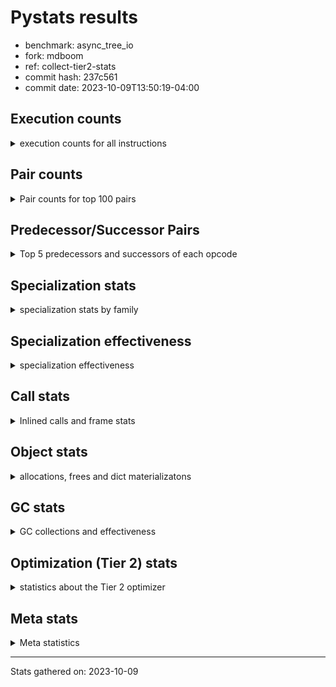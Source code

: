 
# Pystats results

- benchmark: async_tree_io
- fork: mdboom
- ref: collect-tier2-stats
- commit hash: 237c561
- commit date: 2023-10-09T13:50:19-04:00

## Execution counts

<details>
<summary> execution counts for all instructions </summary>

|Name | Count | Self | Cumulative | Miss ratio | 
|---|---:|---:|---:|---:|
| LOAD_FAST | 591,733,200 | 18.7% | 18.7% |  |
| RESUME_CHECK | 191,265,600 | 6.0% | 24.7% | 0.0% |
| POP_JUMP_IF_FALSE | 175,029,300 | 5.5% | 30.3% |  |
| LOAD_ATTR_SLOT | 155,765,320 | 4.9% | 35.2% | 0.0% |
| TO_BOOL_BOOL | 131,913,000 | 4.2% | 39.3% |  |
| LOAD_FAST_LOAD_FAST | 117,016,140 | 3.7% | 43.0% |  |
| LOAD_CONST | 114,786,420 | 3.6% | 46.7% |  |
| RETURN_VALUE | 110,637,420 | 3.5% | 50.2% |  |
| STORE_ATTR_SLOT | 106,937,220 | 3.4% | 53.5% | 0.0% |
| LOAD_GLOBAL_MODULE | 101,120,980 | 3.2% | 56.7% |  |
| POP_TOP | 100,783,440 | 3.2% | 59.9% |  |
| INTERPRETER_EXIT | 95,515,920 | 3.0% | 62.9% |  |
| LOAD_ATTR_INSTANCE_VALUE | 87,922,200 | 2.8% | 65.7% |  |
| STORE_FAST | 79,524,600 | 2.5% | 68.2% |  |
| RETURN_CONST | 78,947,160 | 2.5% | 70.7% |  |
| CALL_PY_EXACT_ARGS | 75,032,280 | 2.4% | 73.1% |  |
| LOAD_ATTR_METHOD_WITH_VALUES | 66,631,380 | 2.1% | 75.2% |  |
| LOAD_GLOBAL_BUILTIN | 56,332,440 | 1.8% | 77.0% | 0.0% |
| PUSH_NULL | 53,752,320 | 1.7% | 78.7% |  |
| CALL | 48,726,060 | 1.5% | 80.2% |  |
| LOAD_ATTR_MODULE | 47,032,720 | 1.5% | 81.7% |  |
| CALL_ISINSTANCE | 42,888,000 | 1.4% | 83.0% |  |
| COMPARE_OP_FLOAT | 42,887,820 | 1.4% | 84.4% |  |
| LOAD_DEREF | 35,832,060 | 1.1% | 85.5% |  |
| LOAD_ATTR | 33,045,820 | 1.0% | 86.6% |  |
| POP_JUMP_IF_NOT_NONE | 32,474,400 | 1.0% | 87.6% |  |
| TO_BOOL_NONE | 31,912,620 | 1.0% | 88.6% |  |
| LOAD_ATTR_METHOD_NO_DICT | 29,118,760 | 0.9% | 89.5% | 0.0% |
| ENTER_EXECUTOR | 22,955,940 | 0.7% | 90.2% |  |
| CALL_METHOD_DESCRIPTOR_NOARGS | 16,862,740 | 0.5% | 90.8% | 20.3% |
| SEND_GEN | 16,796,400 | 0.5% | 91.3% |  |
| CALL_METHOD_DESCRIPTOR_O | 16,796,340 | 0.5% | 91.8% | 0.0% |
| CALL_FUNCTION_EX | 16,236,420 | 0.5% | 92.3% |  |
| POP_JUMP_IF_TRUE | 12,880,320 | 0.4% | 92.7% |  |
| END_SEND | 11,757,420 | 0.4% | 93.1% |  |
| RETURN_GENERATOR | 11,757,420 | 0.4% | 93.5% |  |
| GET_AWAITABLE | 11,757,420 | 0.4% | 93.9% |  |
| JUMP_BACKWARD_NO_INTERRUPT | 11,757,420 | 0.4% | 94.2% |  |
| YIELD_VALUE | 11,757,420 | 0.4% | 94.6% |  |
| CALL_KW | 10,637,580 | 0.3% | 94.9% |  |
| POP_JUMP_IF_NONE | 10,078,200 | 0.3% | 95.3% |  |
| NOP | 9,521,640 | 0.3% | 95.6% |  |
| COPY_FREE_VARS | 9,518,520 | 0.3% | 95.9% |  |
| STORE_DEREF | 9,517,620 | 0.3% | 96.2% |  |
| BUILD_LIST | 7,841,040 | 0.2% | 96.4% |  |
| COMPARE_OP_INT | 6,721,560 | 0.2% | 96.6% |  |
| SEND | 6,720,100 | 0.2% | 96.8% |  |
| BINARY_OP_ADD_INT | 6,718,380 | 0.2% | 97.0% |  |
| CALL_LIST_APPEND | 6,718,320 | 0.2% | 97.3% |  |
| LOAD_SUPER_ATTR_METHOD | 6,159,180 | 0.2% | 97.5% |  |
| CALL_BUILTIN_FAST | 6,158,700 | 0.2% | 97.6% |  |
| CALL_INTRINSIC_1 | 5,600,040 | 0.2% | 97.8% |  |
| LIST_EXTEND | 5,600,040 | 0.2% | 98.0% |  |
| TO_BOOL | 3,922,000 | 0.1% | 98.1% |  |
| STORE_ATTR | 3,921,140 | 0.1% | 98.2% |  |
| CONTAINS_OP | 3,919,140 | 0.1% | 98.4% |  |
| JUMP_FORWARD | 3,362,340 | 0.1% | 98.5% |  |
| TO_BOOL_LIST | 3,362,220 | 0.1% | 98.6% |  |
| COPY | 3,361,080 | 0.1% | 98.7% |  |
| BUILD_MAP | 3,359,460 | 0.1% | 98.8% |  |
| IS_OP | 3,359,460 | 0.1% | 98.9% |  |
| CALL_TYPE_1 | 3,359,220 | 0.1% | 99.0% |  |
| STORE_SUBSCR_DICT | 3,359,220 | 0.1% | 99.1% |  |
| LIST_APPEND | 3,359,160 | 0.1% | 99.2% |  |
| BINARY_OP_ADD_FLOAT | 2,800,740 | 0.1% | 99.3% |  |
| COMPARE_OP | 2,800,200 | 0.1% | 99.4% |  |
| CALL_PY_WITH_DEFAULTS | 2,799,720 | 0.1% | 99.5% |  |
| CALL_BUILTIN_O | 2,799,600 | 0.1% | 99.6% |  |
| MAKE_CELL | 2,799,360 | 0.1% | 99.7% |  |
| GET_ITER | 2,243,760 | 0.1% | 99.7% |  |
| SWAP | 1,679,820 | 0.1% | 99.8% |  |
| FOR_ITER_LIST | 1,122,540 | 0.0% | 99.8% |  |
| STORE_ATTR_INSTANCE_VALUE | 562,740 | 0.0% | 99.8% |  |
| CALL_BUILTIN_CLASS | 561,840 | 0.0% | 99.9% |  |
| FOR_ITER_RANGE | 561,240 | 0.0% | 99.9% |  |
| BUILD_TUPLE | 560,340 | 0.0% | 99.9% |  |
| MAKE_FUNCTION | 560,040 | 0.0% | 99.9% |  |
| SET_FUNCTION_ATTRIBUTE | 560,040 | 0.0% | 99.9% |  |
| BINARY_OP_SUBTRACT_INT | 559,920 | 0.0% | 99.9% |  |
| LOAD_FAST_AND_CLEAR | 559,860 | 0.0% | 100.0% |  |
| STORE_FAST_LOAD_FAST | 559,860 | 0.0% | 100.0% |  |
| FOR_ITER_TUPLE | 559,860 | 0.0% | 100.0% |  |
| CALL_LEN | 4,140 | 0.0% | 100.0% |  |
| TO_BOOL_INT | 1,740 | 0.0% | 100.0% |  |
| CALL_METHOD_DESCRIPTOR_FAST_WITH_KEYWORDS | 1,560 | 0.0% | 100.0% |  |
| LOAD_GLOBAL | 1,220 | 0.0% | 100.0% |  |
| BINARY_OP | 700 | 0.0% | 100.0% |  |
| BINARY_SUBSCR_LIST_INT | 300 | 0.0% | 100.0% |  |
| FOR_ITER | 180 | 0.0% | 100.0% |  |
| CALL_METHOD_DESCRIPTOR_FAST | 180 | 0.0% | 100.0% |  |
| UNPACK_SEQUENCE_TWO_TUPLE | 180 | 0.0% | 100.0% |  |
| LOAD_SUPER_ATTR | 160 | 0.0% | 100.0% |  |
| CHECK_EXC_MATCH | 120 | 0.0% | 100.0% |  |
| EXIT_INIT_CHECK | 120 | 0.0% | 100.0% |  |
| POP_EXCEPT | 120 | 0.0% | 100.0% |  |
| PUSH_EXC_INFO | 120 | 0.0% | 100.0% |  |
| UNARY_INVERT | 120 | 0.0% | 100.0% |  |
| UNARY_NOT | 120 | 0.0% | 100.0% |  |
| STORE_FAST_STORE_FAST | 120 | 0.0% | 100.0% |  |
| BINARY_OP_SUBTRACT_FLOAT | 120 | 0.0% | 100.0% |  |
| BINARY_SUBSCR_DICT | 120 | 0.0% | 100.0% |  |
| CALL_ALLOC_AND_ENTER_INIT | 120 | 0.0% | 100.0% |  |
| LOAD_ATTR_CLASS | 120 | 0.0% | 100.0% |  |
| DICT_MERGE | 60 | 0.0% | 100.0% |  |
| IMPORT_NAME | 60 | 0.0% | 100.0% |  |
| RAISE_VARARGS | 60 | 0.0% | 100.0% |  |
| RERAISE | 60 | 0.0% | 100.0% |  |
| UNPACK_SEQUENCE | 60 | 0.0% | 100.0% |  |
| BINARY_SUBSCR_GETITEM | 60 | 0.0% | 100.0% |  |
| CALL_BOUND_METHOD_EXACT_ARGS | 60 | 0.0% | 100.0% |  |
| LOAD_ATTR_NONDESCRIPTOR_WITH_VALUES | 60 | 0.0% | 100.0% |  |
| BINARY_SUBSCR | 40 | 0.0% | 100.0% |  |
| STORE_SUBSCR | 20 | 0.0% | 100.0% |  |


</details>

## Pair counts

<details>
<summary> Pair counts for top 100 pairs </summary>

|Pair | Count | Self | Cumulative | 
|---|---:|---:|---:|
| LOAD_FAST LOAD_ATTR_SLOT | 152,965,540 | 4.8% | 4.8% |
| TO_BOOL_BOOL POP_JUMP_IF_FALSE | 119,595,300 | 3.8% | 8.6% |
| POP_JUMP_IF_FALSE LOAD_FAST | 104,478,780 | 3.3% | 11.9% |
| RESUME_CHECK LOAD_FAST | 98,542,560 | 3.1% | 15.0% |
| CACHE RESUME_CHECK | 85,438,260 | 2.7% | 17.7% |
| LOAD_FAST LOAD_ATTR_INSTANCE_VALUE | 84,002,100 | 2.7% | 20.4% |
| CALL_PY_EXACT_ARGS RESUME_CHECK | 66,073,680 | 2.1% | 22.5% |
| RETURN_VALUE INTERPRETER_EXIT | 62,483,160 | 2.0% | 24.4% |
| LOAD_CONST LOAD_FAST | 59,348,700 | 1.9% | 26.3% |
| LOAD_FAST_LOAD_FAST STORE_ATTR_SLOT | 54,307,680 | 1.7% | 28.0% |
| STORE_FAST LOAD_FAST | 52,641,240 | 1.7% | 29.7% |
| LOAD_FAST STORE_ATTR_SLOT | 52,628,700 | 1.7% | 31.3% |
| RESUME_CHECK LOAD_GLOBAL_BUILTIN | 52,407,660 | 1.7% | 33.0% |
| LOAD_GLOBAL_BUILTIN LOAD_FAST | 49,612,500 | 1.6% | 34.6% |
| LOAD_GLOBAL_MODULE LOAD_ATTR_MODULE | 47,032,020 | 1.5% | 36.0% |
| LOAD_FAST LOAD_GLOBAL_MODULE | 45,688,560 | 1.4% | 37.5% |
| LOAD_ATTR_MODULE PUSH_NULL | 44,232,700 | 1.4% | 38.9% |
| LOAD_FAST LOAD_ATTR_METHOD_WITH_VALUES | 43,673,820 | 1.4% | 40.3% |
| LOAD_ATTR_METHOD_WITH_VALUES CALL_PY_EXACT_ARGS | 43,112,580 | 1.4% | 41.6% |
| CALL_ISINSTANCE TO_BOOL_BOOL | 42,887,960 | 1.4% | 43.0% |
| LOAD_ATTR_SLOT LOAD_FAST | 42,887,700 | 1.4% | 44.3% |
| LOAD_GLOBAL_MODULE CALL_ISINSTANCE | 42,887,620 | 1.4% | 45.7% |
| COMPARE_OP_FLOAT RETURN_VALUE | 42,887,580 | 1.4% | 47.0% |
| LOAD_ATTR_SLOT COMPARE_OP_FLOAT | 42,887,580 | 1.4% | 48.4% |
| RETURN_CONST POP_TOP | 40,315,440 | 1.3% | 49.7% |
| STORE_ATTR_SLOT LOAD_FAST_LOAD_FAST | 38,631,240 | 1.2% | 50.9% |
| LOAD_ATTR_INSTANCE_VALUE TO_BOOL_BOOL | 32,475,520 | 1.0% | 51.9% |
| TO_BOOL_NONE POP_JUMP_IF_FALSE | 31,912,620 | 1.0% | 52.9% |
| STORE_ATTR_SLOT LOAD_CONST | 31,353,060 | 1.0% | 53.9% |
| LOAD_FAST LOAD_ATTR | 30,235,020 | 1.0% | 54.9% |
| RETURN_CONST INTERPRETER_EXIT | 29,673,540 | 0.9% | 55.8% |
| POP_TOP LOAD_FAST | 29,116,080 | 0.9% | 56.7% |
| LOAD_FAST RETURN_VALUE | 29,115,300 | 0.9% | 57.6% |
| LOAD_FAST POP_JUMP_IF_NOT_NONE | 29,114,940 | 0.9% | 58.6% |
| CALL STORE_FAST | 29,113,680 | 0.9% | 59.5% |
| LOAD_ATTR_SLOT TO_BOOL_NONE | 28,553,400 | 0.9% | 60.4% |
| POP_JUMP_IF_FALSE RETURN_CONST | 25,194,540 | 0.8% | 61.2% |
| POP_JUMP_IF_FALSE LOAD_CONST | 22,397,760 | 0.7% | 61.9% |
| LOAD_ATTR_INSTANCE_VALUE RETURN_VALUE | 22,395,240 | 0.7% | 62.6% |
| RESUME_CHECK LOAD_GLOBAL_MODULE | 21,836,960 | 0.7% | 63.3% |
| POP_TOP RETURN_CONST | 21,835,740 | 0.7% | 64.0% |
| PUSH_NULL LOAD_FAST | 21,276,960 | 0.7% | 64.6% |
| LOAD_FAST CALL_PY_EXACT_ARGS | 20,159,100 | 0.6% | 65.3% |
| LOAD_ATTR_METHOD_NO_DICT LOAD_FAST | 20,155,500 | 0.6% | 65.9% |
| RETURN_VALUE STORE_FAST | 19,597,380 | 0.6% | 66.5% |
| RETURN_VALUE TO_BOOL_BOOL | 19,036,160 | 0.6% | 67.1% |
| LOAD_FAST_LOAD_FAST LOAD_FAST_LOAD_FAST | 19,035,900 | 0.6% | 67.7% |
| STORE_ATTR_SLOT LOAD_FAST | 18,476,100 | 0.6% | 68.3% |
| STORE_ATTR_SLOT RETURN_CONST | 18,475,980 | 0.6% | 68.9% |
| LOAD_ATTR_SLOT LOAD_ATTR_METHOD_WITH_VALUES | 18,475,860 | 0.6% | 69.5% |
| LOAD_CONST STORE_FAST | 16,802,940 | 0.5% | 70.0% |
| LOAD_ATTR_INSTANCE_VALUE LOAD_ATTR_METHOD_NO_DICT | 16,799,620 | 0.5% | 70.6% |
| CALL_METHOD_DESCRIPTOR_O POP_TOP | 16,796,340 | 0.5% | 71.1% |
| LOAD_FAST_LOAD_FAST LOAD_FAST | 16,236,540 | 0.5% | 71.6% |
| PUSH_NULL LOAD_FAST_LOAD_FAST | 16,236,420 | 0.5% | 72.1% |
| POP_TOP LOAD_CONST | 15,678,240 | 0.5% | 72.6% |
| LOAD_FAST CALL_METHOD_DESCRIPTOR_O | 13,437,000 | 0.4% | 73.0% |
| LOAD_ATTR CALL_METHOD_DESCRIPTOR_NOARGS | 13,436,820 | 0.4% | 73.5% |
| CALL_METHOD_DESCRIPTOR_NOARGS TO_BOOL_BOOL | 13,436,780 | 0.4% | 73.9% |
| PUSH_NULL CALL | 12,879,340 | 0.4% | 74.3% |
| STORE_FAST RETURN_CONST | 12,878,400 | 0.4% | 74.7% |
| LOAD_FAST CALL | 12,877,600 | 0.4% | 75.1% |
| CALL_FUNCTION_EX POP_TOP | 12,877,140 | 0.4% | 75.5% |
| LOAD_FAST_LOAD_FAST CALL | 12,877,080 | 0.4% | 75.9% |
| POP_TOP ENTER_EXECUTOR | 12,877,020 | 0.4% | 76.3% |
| POP_JUMP_IF_NOT_NONE LOAD_FAST_LOAD_FAST | 12,876,960 | 0.4% | 76.7% |
| TO_BOOL_BOOL POP_JUMP_IF_TRUE | 12,317,640 | 0.4% | 77.1% |
| POP_JUMP_IF_FALSE LOAD_GLOBAL_MODULE | 12,317,480 | 0.4% | 77.5% |
| POP_TOP RESUME_CHECK | 11,757,420 | 0.4% | 77.9% |
| GET_AWAITABLE LOAD_CONST | 11,757,420 | 0.4% | 78.2% |
| RESUME_CHECK JUMP_BACKWARD_NO_INTERRUPT | 11,757,420 | 0.4% | 78.6% |
| LOAD_ATTR_SLOT TO_BOOL_BOOL | 11,198,940 | 0.4% | 79.0% |
| LOAD_FAST LOAD_CONST | 10,639,320 | 0.3% | 79.3% |
| LOAD_ATTR_METHOD_WITH_VALUES LOAD_FAST | 10,081,260 | 0.3% | 79.6% |
| POP_JUMP_IF_TRUE LOAD_FAST | 10,077,900 | 0.3% | 79.9% |
| LOAD_ATTR_METHOD_WITH_VALUES LOAD_FAST_LOAD_FAST | 10,077,660 | 0.3% | 80.3% |
| ENTER_EXECUTOR CALL_FUNCTION_EX | 10,076,340 | 0.3% | 80.6% |
| NOP LOAD_FAST | 9,521,100 | 0.3% | 80.9% |
| COPY_FREE_VARS RESUME_CHECK | 9,518,400 | 0.3% | 81.2% |
| LOAD_FAST LOAD_ATTR_METHOD_NO_DICT | 8,959,540 | 0.3% | 81.5% |
| POP_JUMP_IF_NOT_NONE LOAD_FAST | 8,959,440 | 0.3% | 81.7% |
| END_SEND POP_TOP | 8,958,060 | 0.3% | 82.0% |
| RETURN_GENERATOR GET_AWAITABLE | 8,398,200 | 0.3% | 82.3% |
| JUMP_BACKWARD_NO_INTERRUPT SEND_GEN | 8,398,200 | 0.3% | 82.6% |
| LOAD_CONST SEND_GEN | 8,398,200 | 0.3% | 82.8% |
| YIELD_VALUE YIELD_VALUE | 8,398,200 | 0.3% | 83.1% |
| SEND_GEN POP_TOP | 8,398,200 | 0.3% | 83.4% |
| SEND_GEN RESUME_CHECK | 8,398,200 | 0.3% | 83.6% |
| LOAD_CONST CALL_KW | 7,838,280 | 0.2% | 83.9% |
| POP_JUMP_IF_NOT_NONE LOAD_GLOBAL_MODULE | 7,278,700 | 0.2% | 84.1% |
| COMPARE_OP_INT POP_JUMP_IF_FALSE | 6,721,560 | 0.2% | 84.3% |
| LOAD_DEREF LOAD_FAST | 6,719,040 | 0.2% | 84.5% |
| LOAD_FAST POP_JUMP_IF_NONE | 6,718,740 | 0.2% | 84.7% |
| CALL POP_TOP | 6,718,680 | 0.2% | 84.9% |
| CACHE COPY_FREE_VARS | 6,718,440 | 0.2% | 85.2% |
| LOAD_DEREF LOAD_CONST | 6,718,440 | 0.2% | 85.4% |
| LOAD_CONST BINARY_OP_ADD_INT | 6,718,360 | 0.2% | 85.6% |
| LOAD_FAST CALL_LIST_APPEND | 6,718,320 | 0.2% | 85.8% |
| POP_JUMP_IF_NONE LOAD_DEREF | 6,718,320 | 0.2% | 86.0% |
| BINARY_OP_ADD_INT STORE_DEREF | 6,718,320 | 0.2% | 86.2% |


</details>

## Predecessor/Successor Pairs

<details>
<summary> Top 5 predecessors and successors of each opcode </summary>

### CACHE

<details>
<summary> Successors and predecessors for CACHE </summary>

|Successors | Count | Percentage | 
|---|---:|---:|
| RESUME_CHECK | 85,438,260 | 89.4% |
| COPY_FREE_VARS | 6,718,440 | 7.0% |
| POP_TOP | 3,359,220 | 3.5% |


</details>

### BINARY_SUBSCR

<details>
<summary> Successors and predecessors for BINARY_SUBSCR </summary>

|Predecessors | Count | Percentage | 
|---|---:|---:|
| LOAD_CONST | 20 | 50.0% |
| LOAD_FAST | 20 | 50.0% |

|Successors | Count | Percentage | 
|---|---:|---:|
| BINARY_SUBSCR_DICT | 20 | 50.0% |
| BINARY_SUBSCR_LIST_INT | 20 | 50.0% |


</details>

### CHECK_EXC_MATCH

<details>
<summary> Successors and predecessors for CHECK_EXC_MATCH </summary>

|Predecessors | Count | Percentage | 
|---|---:|---:|
| LOAD_GLOBAL_BUILTIN | 120 | 100.0% |

|Successors | Count | Percentage | 
|---|---:|---:|
| POP_JUMP_IF_FALSE | 120 | 100.0% |


</details>

### END_SEND

<details>
<summary> Successors and predecessors for END_SEND </summary>

|Predecessors | Count | Percentage | 
|---|---:|---:|
| RETURN_CONST | 5,598,840 | 47.6% |
| SEND | 3,359,220 | 28.6% |
| RETURN_VALUE | 2,799,360 | 23.8% |

|Successors | Count | Percentage | 
|---|---:|---:|
| POP_TOP | 8,958,060 | 76.2% |
| LOAD_FAST | 2,799,360 | 23.8% |


</details>

### EXIT_INIT_CHECK

<details>
<summary> Successors and predecessors for EXIT_INIT_CHECK </summary>

|Predecessors | Count | Percentage | 
|---|---:|---:|
| RETURN_CONST | 120 | 100.0% |

|Successors | Count | Percentage | 
|---|---:|---:|
| RETURN_VALUE | 120 | 100.0% |


</details>

### GET_ITER

<details>
<summary> Successors and predecessors for GET_ITER </summary>

|Predecessors | Count | Percentage | 
|---|---:|---:|
| LOAD_FAST | 1,122,480 | 50.0% |
| CALL_BUILTIN_CLASS | 561,300 | 25.0% |
| LOAD_DEREF | 559,860 | 25.0% |
| CALL_METHOD_DESCRIPTOR_NOARGS | 120 | 0.0% |

|Successors | Count | Percentage | 
|---|---:|---:|
| FOR_ITER_LIST | 1,122,520 | 50.0% |
| LOAD_FAST_AND_CLEAR | 559,860 | 25.0% |
| FOR_ITER_TUPLE | 559,860 | 25.0% |
| FOR_ITER_RANGE | 1,380 | 0.1% |
| FOR_ITER | 140 | 0.0% |


</details>

### INTERPRETER_EXIT

<details>
<summary> Successors and predecessors for INTERPRETER_EXIT </summary>

|Predecessors | Count | Percentage | 
|---|---:|---:|
| RETURN_VALUE | 62,483,160 | 65.4% |
| RETURN_CONST | 29,673,540 | 31.1% |
| YIELD_VALUE | 3,359,220 | 3.5% |


</details>

### MAKE_FUNCTION

<details>
<summary> Successors and predecessors for MAKE_FUNCTION </summary>

|Predecessors | Count | Percentage | 
|---|---:|---:|
| LOAD_CONST | 560,040 | 100.0% |

|Successors | Count | Percentage | 
|---|---:|---:|
| SET_FUNCTION_ATTRIBUTE | 560,040 | 100.0% |


</details>

### NOP

<details>
<summary> Successors and predecessors for NOP </summary>

|Predecessors | Count | Percentage | 
|---|---:|---:|
| RESUME_CHECK | 3,361,020 | 35.3% |
| STORE_FAST | 3,360,780 | 35.3% |
| POP_JUMP_IF_NOT_NONE | 2,799,420 | 29.4% |
| POP_TOP | 300 | 0.0% |
| JUMP_FORWARD | 60 | 0.0% |

|Successors | Count | Percentage | 
|---|---:|---:|
| LOAD_FAST | 9,521,100 | 100.0% |
| LOAD_GLOBAL_MODULE | 320 | 0.0% |
| LOAD_CONST | 60 | 0.0% |
| LOAD_DEREF | 60 | 0.0% |
| LOAD_FAST_LOAD_FAST | 60 | 0.0% |


</details>

### POP_EXCEPT

<details>
<summary> Successors and predecessors for POP_EXCEPT </summary>

|Predecessors | Count | Percentage | 
|---|---:|---:|
| COPY | 60 | 50.0% |
| SWAP | 60 | 50.0% |

|Successors | Count | Percentage | 
|---|---:|---:|
| RETURN_VALUE | 60 | 50.0% |
| RERAISE | 60 | 50.0% |


</details>

### POP_TOP

<details>
<summary> Successors and predecessors for POP_TOP </summary>

|Predecessors | Count | Percentage | 
|---|---:|---:|
| RETURN_CONST | 40,315,440 | 40.0% |
| CALL_METHOD_DESCRIPTOR_O | 16,796,340 | 16.7% |
| CALL_FUNCTION_EX | 12,877,140 | 12.8% |
| END_SEND | 8,958,060 | 8.9% |
| SEND_GEN | 8,398,200 | 8.3% |

|Successors | Count | Percentage | 
|---|---:|---:|
| LOAD_FAST | 29,116,080 | 28.9% |
| RETURN_CONST | 21,835,740 | 21.7% |
| LOAD_CONST | 15,678,240 | 15.6% |
| ENTER_EXECUTOR | 12,877,020 | 12.8% |
| RESUME_CHECK | 11,757,420 | 11.7% |


</details>

### PUSH_EXC_INFO

<details>
<summary> Successors and predecessors for PUSH_EXC_INFO </summary>

|Predecessors | Count | Percentage | 
|---|---:|---:|
| RERAISE | 60 | 50.0% |
| BINARY_SUBSCR_DICT | 60 | 50.0% |

|Successors | Count | Percentage | 
|---|---:|---:|
| LOAD_GLOBAL_BUILTIN | 120 | 100.0% |


</details>

### PUSH_NULL

<details>
<summary> Successors and predecessors for PUSH_NULL </summary>

|Predecessors | Count | Percentage | 
|---|---:|---:|
| LOAD_ATTR_MODULE | 44,232,700 | 82.3% |
| LOAD_ATTR | 5,600,180 | 10.4% |
| LOAD_FAST | 3,919,380 | 7.3% |
| LOAD_DEREF | 60 | 0.0% |

|Successors | Count | Percentage | 
|---|---:|---:|
| LOAD_FAST | 21,276,960 | 39.6% |
| LOAD_FAST_LOAD_FAST | 16,236,420 | 30.2% |
| CALL | 12,879,340 | 24.0% |
| LOAD_GLOBAL_MODULE | 2,799,360 | 5.2% |
| LOAD_GLOBAL_BUILTIN | 559,860 | 1.0% |


</details>

### RETURN_GENERATOR

<details>
<summary> Successors and predecessors for RETURN_GENERATOR </summary>

|Predecessors | Count | Percentage | 
|---|---:|---:|
| CALL_PY_EXACT_ARGS | 6,158,640 | 52.4% |
| CALL_PY_WITH_DEFAULTS | 2,799,360 | 23.8% |
| ENTER_EXECUTOR | 2,799,300 | 23.8% |
| COPY_FREE_VARS | 60 | 0.0% |
| CALL_BOUND_METHOD_EXACT_ARGS | 60 | 0.0% |

|Successors | Count | Percentage | 
|---|---:|---:|
| GET_AWAITABLE | 8,398,200 | 71.4% |
| LIST_APPEND | 3,359,160 | 28.6% |
| CALL_PY_EXACT_ARGS | 40 | 0.0% |
| CALL | 20 | 0.0% |


</details>

### RETURN_VALUE

<details>
<summary> Successors and predecessors for RETURN_VALUE </summary>

|Predecessors | Count | Percentage | 
|---|---:|---:|
| COMPARE_OP_FLOAT | 42,887,580 | 38.8% |
| LOAD_FAST | 29,115,300 | 26.3% |
| LOAD_ATTR_INSTANCE_VALUE | 22,395,240 | 20.2% |
| CALL | 3,360,840 | 3.0% |
| RETURN_VALUE | 3,359,520 | 3.0% |

|Successors | Count | Percentage | 
|---|---:|---:|
| INTERPRETER_EXIT | 62,483,160 | 56.5% |
| STORE_FAST | 19,597,380 | 17.7% |
| TO_BOOL_BOOL | 19,036,160 | 17.2% |
| RETURN_VALUE | 3,359,520 | 3.0% |
| LOAD_FAST | 2,800,800 | 2.5% |


</details>

### STORE_SUBSCR

<details>
<summary> Successors and predecessors for STORE_SUBSCR </summary>

|Predecessors | Count | Percentage | 
|---|---:|---:|
| LOAD_ATTR | 20 | 100.0% |

|Successors | Count | Percentage | 
|---|---:|---:|
| STORE_SUBSCR_DICT | 20 | 100.0% |


</details>

### TO_BOOL

<details>
<summary> Successors and predecessors for TO_BOOL </summary>

|Predecessors | Count | Percentage | 
|---|---:|---:|
| LOAD_ATTR_INSTANCE_VALUE | 3,360,700 | 85.7% |
| LOAD_FAST | 559,920 | 14.3% |
| TO_BOOL | 1,000 | 0.0% |
| RETURN_VALUE | 160 | 0.0% |
| COPY | 80 | 0.0% |

|Successors | Count | Percentage | 
|---|---:|---:|
| POP_JUMP_IF_FALSE | 3,359,220 | 85.7% |
| POP_JUMP_IF_TRUE | 561,240 | 14.3% |
| TO_BOOL | 1,000 | 0.0% |
| TO_BOOL_BOOL | 400 | 0.0% |
| TO_BOOL_INT | 120 | 0.0% |


</details>

### UNARY_INVERT

<details>
<summary> Successors and predecessors for UNARY_INVERT </summary>

|Predecessors | Count | Percentage | 
|---|---:|---:|
| BINARY_OP | 60 | 50.0% |
| LOAD_ATTR_MODULE | 60 | 50.0% |

|Successors | Count | Percentage | 
|---|---:|---:|
| BINARY_OP | 120 | 100.0% |


</details>

### UNARY_NOT

<details>
<summary> Successors and predecessors for UNARY_NOT </summary>

|Predecessors | Count | Percentage | 
|---|---:|---:|
| TO_BOOL_BOOL | 60 | 50.0% |
| TO_BOOL_INT | 60 | 50.0% |

|Successors | Count | Percentage | 
|---|---:|---:|
| COPY | 60 | 50.0% |
| STORE_FAST | 60 | 50.0% |


</details>

### BINARY_OP

<details>
<summary> Successors and predecessors for BINARY_OP </summary>

|Predecessors | Count | Percentage | 
|---|---:|---:|
| LOAD_GLOBAL_MODULE | 180 | 25.7% |
| BINARY_OP | 140 | 20.0% |
| LOAD_FAST | 140 | 20.0% |
| UNARY_INVERT | 120 | 17.1% |
| POP_JUMP_IF_FALSE | 60 | 8.6% |

|Successors | Count | Percentage | 
|---|---:|---:|
| BINARY_OP | 140 | 20.0% |
| COPY | 120 | 17.1% |
| STORE_FAST | 120 | 17.1% |
| LOAD_GLOBAL_MODULE | 120 | 17.1% |
| UNARY_INVERT | 60 | 8.6% |


</details>

### BUILD_LIST

<details>
<summary> Successors and predecessors for BUILD_LIST </summary>

|Predecessors | Count | Percentage | 
|---|---:|---:|
| LOAD_ATTR_SLOT | 2,800,680 | 35.7% |
| LOAD_FAST | 2,799,360 | 35.7% |
| STORE_FAST | 561,240 | 7.2% |
| POP_JUMP_IF_FALSE | 559,860 | 7.1% |
| STORE_DEREF | 559,860 | 7.1% |

|Successors | Count | Percentage | 
|---|---:|---:|
| LOAD_FAST | 5,600,220 | 71.4% |
| STORE_FAST | 1,121,100 | 14.3% |
| STORE_DEREF | 559,860 | 7.1% |
| SWAP | 559,860 | 7.1% |


</details>

### BUILD_MAP

<details>
<summary> Successors and predecessors for BUILD_MAP </summary>

|Predecessors | Count | Percentage | 
|---|---:|---:|
| LOAD_FAST | 2,799,360 | 83.3% |
| STORE_FAST | 559,860 | 16.7% |
| POP_TOP | 60 | 0.0% |
| BUILD_TUPLE | 60 | 0.0% |
| RESUME_CHECK | 60 | 0.0% |

|Successors | Count | Percentage | 
|---|---:|---:|
| CALL_FUNCTION_EX | 2,799,360 | 83.3% |
| STORE_FAST | 559,860 | 16.7% |
| LOAD_FAST | 240 | 0.0% |


</details>

### BUILD_TUPLE

<details>
<summary> Successors and predecessors for BUILD_TUPLE </summary>

|Predecessors | Count | Percentage | 
|---|---:|---:|
| LOAD_FAST | 560,040 | 99.9% |
| CALL | 60 | 0.0% |
| LOAD_CONST | 60 | 0.0% |
| LOAD_FAST_LOAD_FAST | 60 | 0.0% |
| LOAD_GLOBAL_BUILTIN | 60 | 0.0% |

|Successors | Count | Percentage | 
|---|---:|---:|
| LOAD_CONST | 560,040 | 99.9% |
| CALL | 100 | 0.0% |
| RETURN_VALUE | 60 | 0.0% |
| BUILD_MAP | 60 | 0.0% |
| CALL_ISINSTANCE | 40 | 0.0% |


</details>

### CALL

<details>
<summary> Successors and predecessors for CALL </summary>

|Predecessors | Count | Percentage | 
|---|---:|---:|
| PUSH_NULL | 12,879,340 | 26.4% |
| LOAD_FAST | 12,877,600 | 26.4% |
| LOAD_FAST_LOAD_FAST | 12,877,080 | 26.4% |
| LOAD_ATTR | 3,919,400 | 8.0% |
| LOAD_ATTR_INSTANCE_VALUE | 3,359,260 | 6.9% |

|Successors | Count | Percentage | 
|---|---:|---:|
| STORE_FAST | 29,113,680 | 59.7% |
| POP_TOP | 6,718,680 | 13.8% |
| RESUME_CHECK | 6,158,700 | 12.6% |
| RETURN_VALUE | 3,360,840 | 6.9% |
| CALL_METHOD_DESCRIPTOR_O | 3,359,260 | 6.9% |


</details>

### CALL_FUNCTION_EX

<details>
<summary> Successors and predecessors for CALL_FUNCTION_EX </summary>

|Predecessors | Count | Percentage | 
|---|---:|---:|
| ENTER_EXECUTOR | 10,076,340 | 62.1% |
| CALL_INTRINSIC_1 | 2,800,680 | 17.2% |
| BUILD_MAP | 2,799,360 | 17.2% |
| STORE_FAST | 559,860 | 3.4% |
| LOAD_FAST | 120 | 0.0% |

|Successors | Count | Percentage | 
|---|---:|---:|
| POP_TOP | 12,877,140 | 79.3% |
| STORE_FAST | 2,799,360 | 17.2% |
| MAKE_CELL | 559,860 | 3.4% |
| COPY_FREE_VARS | 60 | 0.0% |


</details>

### CALL_INTRINSIC_1

<details>
<summary> Successors and predecessors for CALL_INTRINSIC_1 </summary>

|Predecessors | Count | Percentage | 
|---|---:|---:|
| LIST_EXTEND | 5,600,040 | 100.0% |

|Successors | Count | Percentage | 
|---|---:|---:|
| CALL_FUNCTION_EX | 2,800,680 | 50.0% |
| LOAD_CONST | 2,799,360 | 50.0% |


</details>

### CALL_KW

<details>
<summary> Successors and predecessors for CALL_KW </summary>

|Predecessors | Count | Percentage | 
|---|---:|---:|
| LOAD_CONST | 7,838,280 | 73.7% |
| ENTER_EXECUTOR | 2,799,300 | 26.3% |

|Successors | Count | Percentage | 
|---|---:|---:|
| STORE_FAST | 3,359,220 | 31.6% |
| RESUME_CHECK | 3,359,220 | 31.6% |
| RETURN_VALUE | 2,799,360 | 26.3% |
| POP_TOP | 559,920 | 5.3% |
| STORE_DEREF | 559,860 | 5.3% |


</details>

### COMPARE_OP

<details>
<summary> Successors and predecessors for COMPARE_OP </summary>

|Predecessors | Count | Percentage | 
|---|---:|---:|
| LOAD_CONST | 2,799,380 | 100.0% |
| COMPARE_OP | 700 | 0.0% |
| CALL_BUILTIN_CLASS | 120 | 0.0% |

|Successors | Count | Percentage | 
|---|---:|---:|
| POP_JUMP_IF_FALSE | 2,799,480 | 100.0% |
| COMPARE_OP | 700 | 0.0% |
| COMPARE_OP_INT | 20 | 0.0% |


</details>

### CONTAINS_OP

<details>
<summary> Successors and predecessors for CONTAINS_OP </summary>

|Predecessors | Count | Percentage | 
|---|---:|---:|
| LOAD_GLOBAL_MODULE | 3,359,220 | 85.7% |
| LOAD_FAST_LOAD_FAST | 559,860 | 14.3% |
| LOAD_ATTR_INSTANCE_VALUE | 60 | 0.0% |

|Successors | Count | Percentage | 
|---|---:|---:|
| POP_JUMP_IF_FALSE | 3,919,140 | 100.0% |


</details>

### COPY

<details>
<summary> Successors and predecessors for COPY </summary>

|Predecessors | Count | Percentage | 
|---|---:|---:|
| CALL_BUILTIN_FAST | 3,359,280 | 99.9% |
| CALL_LEN | 1,380 | 0.0% |
| BINARY_OP | 120 | 0.0% |
| LOAD_FAST | 120 | 0.0% |
| UNARY_NOT | 60 | 0.0% |

|Successors | Count | Percentage | 
|---|---:|---:|
| TO_BOOL_BOOL | 3,359,360 | 99.9% |
| TO_BOOL_INT | 1,460 | 0.0% |
| TO_BOOL | 80 | 0.0% |
| LOAD_ATTR_INSTANCE_VALUE | 80 | 0.0% |
| POP_EXCEPT | 60 | 0.0% |


</details>

### COPY_FREE_VARS

<details>
<summary> Successors and predecessors for COPY_FREE_VARS </summary>

|Predecessors | Count | Percentage | 
|---|---:|---:|
| CACHE | 6,718,440 | 70.6% |
| CALL_PY_EXACT_ARGS | 2,799,960 | 29.4% |
| CALL_FUNCTION_EX | 60 | 0.0% |
| CALL_ALLOC_AND_ENTER_INIT | 60 | 0.0% |

|Successors | Count | Percentage | 
|---|---:|---:|
| RESUME_CHECK | 9,518,400 | 100.0% |
| RETURN_GENERATOR | 60 | 0.0% |
| MAKE_CELL | 60 | 0.0% |


</details>

### DICT_MERGE

<details>
<summary> Successors and predecessors for DICT_MERGE </summary>

|Predecessors | Count | Percentage | 
|---|---:|---:|
| LOAD_FAST | 60 | 100.0% |

|Successors | Count | Percentage | 
|---|---:|---:|
| CALL_FUNCTION_EX | 60 | 100.0% |


</details>

### ENTER_EXECUTOR

<details>
<summary> Successors and predecessors for ENTER_EXECUTOR </summary>

|Predecessors | Count | Percentage | 
|---|---:|---:|
| POP_TOP | 12,877,020 | 56.1% |
| CALL_LIST_APPEND | 6,718,320 | 29.3% |
| LIST_APPEND | 3,359,160 | 14.6% |
| POP_JUMP_IF_FALSE | 1,440 | 0.0% |

|Successors | Count | Percentage | 
|---|---:|---:|
| CALL_FUNCTION_EX | 10,076,340 | 43.9% |
| RETURN_GENERATOR | 2,799,300 | 12.2% |
| CALL | 2,799,300 | 12.2% |
| CALL_KW | 2,799,300 | 12.2% |
| LOAD_ATTR_SLOT | 2,799,300 | 12.2% |


</details>

### FOR_ITER

<details>
<summary> Successors and predecessors for FOR_ITER </summary>

|Predecessors | Count | Percentage | 
|---|---:|---:|
| GET_ITER | 140 | 77.8% |
| FOR_ITER | 40 | 22.2% |

|Successors | Count | Percentage | 
|---|---:|---:|
| LOAD_FAST | 60 | 33.3% |
| RETURN_CONST | 60 | 33.3% |
| FOR_ITER | 40 | 22.2% |
| FOR_ITER_LIST | 20 | 11.1% |


</details>

### GET_AWAITABLE

<details>
<summary> Successors and predecessors for GET_AWAITABLE </summary>

|Predecessors | Count | Percentage | 
|---|---:|---:|
| RETURN_GENERATOR | 8,398,200 | 71.4% |
| LOAD_FAST | 2,799,360 | 23.8% |
| RETURN_VALUE | 559,860 | 4.8% |

|Successors | Count | Percentage | 
|---|---:|---:|
| LOAD_CONST | 11,757,420 | 100.0% |


</details>

### IMPORT_NAME

<details>
<summary> Successors and predecessors for IMPORT_NAME </summary>

|Predecessors | Count | Percentage | 
|---|---:|---:|
| LOAD_CONST | 60 | 100.0% |

|Successors | Count | Percentage | 
|---|---:|---:|
| STORE_FAST | 60 | 100.0% |


</details>

### IS_OP

<details>
<summary> Successors and predecessors for IS_OP </summary>

|Predecessors | Count | Percentage | 
|---|---:|---:|
| LOAD_FAST_LOAD_FAST | 3,359,160 | 100.0% |
| LOAD_CONST | 300 | 0.0% |

|Successors | Count | Percentage | 
|---|---:|---:|
| POP_JUMP_IF_FALSE | 3,359,160 | 100.0% |
| RETURN_VALUE | 300 | 0.0% |


</details>

### JUMP_BACKWARD_NO_INTERRUPT

<details>
<summary> Successors and predecessors for JUMP_BACKWARD_NO_INTERRUPT </summary>

|Predecessors | Count | Percentage | 
|---|---:|---:|
| RESUME_CHECK | 11,757,420 | 100.0% |

|Successors | Count | Percentage | 
|---|---:|---:|
| SEND_GEN | 8,398,200 | 71.4% |
| SEND | 3,359,220 | 28.6% |


</details>

### JUMP_FORWARD

<details>
<summary> Successors and predecessors for JUMP_FORWARD </summary>

|Predecessors | Count | Percentage | 
|---|---:|---:|
| POP_TOP | 3,359,220 | 99.9% |
| STORE_FAST | 3,000 | 0.1% |
| ENTER_EXECUTOR | 60 | 0.0% |
| POP_JUMP_IF_FALSE | 60 | 0.0% |

|Successors | Count | Percentage | 
|---|---:|---:|
| LOAD_DEREF | 3,359,160 | 99.9% |
| LOAD_FAST | 1,680 | 0.0% |
| LOAD_GLOBAL_BUILTIN | 1,440 | 0.0% |
| NOP | 60 | 0.0% |


</details>

### LIST_APPEND

<details>
<summary> Successors and predecessors for LIST_APPEND </summary>

|Predecessors | Count | Percentage | 
|---|---:|---:|
| RETURN_GENERATOR | 3,359,160 | 100.0% |

|Successors | Count | Percentage | 
|---|---:|---:|
| ENTER_EXECUTOR | 3,359,160 | 100.0% |


</details>

### LIST_EXTEND

<details>
<summary> Successors and predecessors for LIST_EXTEND </summary>

|Predecessors | Count | Percentage | 
|---|---:|---:|
| LOAD_ATTR_SLOT | 2,800,680 | 50.0% |
| LOAD_FAST | 2,799,360 | 50.0% |

|Successors | Count | Percentage | 
|---|---:|---:|
| CALL_INTRINSIC_1 | 5,600,040 | 100.0% |


</details>

### LOAD_ATTR

<details>
<summary> Successors and predecessors for LOAD_ATTR </summary>

|Predecessors | Count | Percentage | 
|---|---:|---:|
| LOAD_FAST | 30,235,020 | 91.5% |
| LOAD_ATTR_SLOT | 2,800,740 | 8.5% |
| LOAD_ATTR | 8,540 | 0.0% |
| LOAD_GLOBAL_MODULE | 580 | 0.0% |
| LOAD_ATTR_INSTANCE_VALUE | 360 | 0.0% |

|Successors | Count | Percentage | 
|---|---:|---:|
| CALL_METHOD_DESCRIPTOR_NOARGS | 13,436,820 | 40.7% |
| LOAD_FAST | 6,158,820 | 18.6% |
| PUSH_NULL | 5,600,180 | 16.9% |
| CALL | 3,919,400 | 11.9% |
| TO_BOOL_NONE | 3,359,220 | 10.2% |


</details>

### LOAD_CONST

<details>
<summary> Successors and predecessors for LOAD_CONST </summary>

|Predecessors | Count | Percentage | 
|---|---:|---:|
| STORE_ATTR_SLOT | 31,353,060 | 27.3% |
| POP_JUMP_IF_FALSE | 22,397,760 | 19.5% |
| POP_TOP | 15,678,240 | 13.7% |
| GET_AWAITABLE | 11,757,420 | 10.2% |
| LOAD_FAST | 10,639,320 | 9.3% |

|Successors | Count | Percentage | 
|---|---:|---:|
| LOAD_FAST | 59,348,700 | 51.7% |
| STORE_FAST | 16,802,940 | 14.6% |
| SEND_GEN | 8,398,200 | 7.3% |
| CALL_KW | 7,838,280 | 6.8% |
| BINARY_OP_ADD_INT | 6,718,360 | 5.9% |


</details>

### LOAD_DEREF

<details>
<summary> Successors and predecessors for LOAD_DEREF </summary>

|Predecessors | Count | Percentage | 
|---|---:|---:|
| POP_JUMP_IF_NONE | 6,718,320 | 18.7% |
| LOAD_GLOBAL_BUILTIN | 6,159,180 | 17.2% |
| POP_JUMP_IF_FALSE | 3,919,020 | 10.9% |
| RESUME_CHECK | 3,359,220 | 9.4% |
| JUMP_FORWARD | 3,359,160 | 9.4% |

|Successors | Count | Percentage | 
|---|---:|---:|
| LOAD_FAST | 6,719,040 | 18.8% |
| LOAD_CONST | 6,718,440 | 18.7% |
| LOAD_ATTR_METHOD_WITH_VALUES | 3,919,020 | 10.9% |
| LOAD_DEREF | 3,359,160 | 9.4% |
| POP_JUMP_IF_NONE | 3,359,160 | 9.4% |


</details>

### LOAD_FAST

<details>
<summary> Successors and predecessors for LOAD_FAST </summary>

|Predecessors | Count | Percentage | 
|---|---:|---:|
| POP_JUMP_IF_FALSE | 104,478,780 | 17.7% |
| RESUME_CHECK | 98,542,560 | 16.7% |
| LOAD_CONST | 59,348,700 | 10.0% |
| STORE_FAST | 52,641,240 | 8.9% |
| LOAD_GLOBAL_BUILTIN | 49,612,500 | 8.4% |

|Successors | Count | Percentage | 
|---|---:|---:|
| LOAD_ATTR_SLOT | 152,965,540 | 25.9% |
| LOAD_ATTR_INSTANCE_VALUE | 84,002,100 | 14.2% |
| STORE_ATTR_SLOT | 52,628,700 | 8.9% |
| LOAD_GLOBAL_MODULE | 45,688,560 | 7.7% |
| LOAD_ATTR_METHOD_WITH_VALUES | 43,673,820 | 7.4% |


</details>

### LOAD_FAST_AND_CLEAR

<details>
<summary> Successors and predecessors for LOAD_FAST_AND_CLEAR </summary>

|Predecessors | Count | Percentage | 
|---|---:|---:|
| GET_ITER | 559,860 | 100.0% |

|Successors | Count | Percentage | 
|---|---:|---:|
| SWAP | 559,860 | 100.0% |


</details>

### LOAD_FAST_LOAD_FAST

<details>
<summary> Successors and predecessors for LOAD_FAST_LOAD_FAST </summary>

|Predecessors | Count | Percentage | 
|---|---:|---:|
| STORE_ATTR_SLOT | 38,631,240 | 33.0% |
| LOAD_FAST_LOAD_FAST | 19,035,900 | 16.3% |
| PUSH_NULL | 16,236,420 | 13.9% |
| POP_JUMP_IF_NOT_NONE | 12,876,960 | 11.0% |
| LOAD_ATTR_METHOD_WITH_VALUES | 10,077,660 | 8.6% |

|Successors | Count | Percentage | 
|---|---:|---:|
| STORE_ATTR_SLOT | 54,307,680 | 46.4% |
| LOAD_FAST_LOAD_FAST | 19,035,900 | 16.3% |
| LOAD_FAST | 16,236,540 | 13.9% |
| CALL | 12,877,080 | 11.0% |
| LOAD_CONST | 3,919,140 | 3.3% |


</details>

### LOAD_GLOBAL

<details>
<summary> Successors and predecessors for LOAD_GLOBAL </summary>

|Predecessors | Count | Percentage | 
|---|---:|---:|
| POP_TOP | 220 | 18.0% |
| RESUME_CHECK | 220 | 18.0% |
| LOAD_FAST | 140 | 11.5% |
| STORE_FAST | 120 | 9.8% |
| STORE_ATTR_INSTANCE_VALUE | 120 | 9.8% |

|Successors | Count | Percentage | 
|---|---:|---:|
| LOAD_GLOBAL_MODULE | 880 | 72.1% |
| LOAD_GLOBAL_BUILTIN | 320 | 26.2% |
| LOAD_ATTR | 20 | 1.6% |


</details>

### LOAD_SUPER_ATTR

<details>
<summary> Successors and predecessors for LOAD_SUPER_ATTR </summary>

|Predecessors | Count | Percentage | 
|---|---:|---:|
| LOAD_FAST | 160 | 100.0% |

|Successors | Count | Percentage | 
|---|---:|---:|
| LOAD_SUPER_ATTR_METHOD | 160 | 100.0% |


</details>

### MAKE_CELL

<details>
<summary> Successors and predecessors for MAKE_CELL </summary>

|Predecessors | Count | Percentage | 
|---|---:|---:|
| MAKE_CELL | 2,239,440 | 80.0% |
| CALL_FUNCTION_EX | 559,860 | 20.0% |
| COPY_FREE_VARS | 60 | 0.0% |

|Successors | Count | Percentage | 
|---|---:|---:|
| MAKE_CELL | 2,239,440 | 80.0% |
| RESUME_CHECK | 559,920 | 20.0% |


</details>

### POP_JUMP_IF_FALSE

<details>
<summary> Successors and predecessors for POP_JUMP_IF_FALSE </summary>

|Predecessors | Count | Percentage | 
|---|---:|---:|
| TO_BOOL_BOOL | 119,595,300 | 68.3% |
| TO_BOOL_NONE | 31,912,620 | 18.2% |
| COMPARE_OP_INT | 6,721,560 | 3.8% |
| CONTAINS_OP | 3,919,140 | 2.2% |
| TO_BOOL_LIST | 3,362,220 | 1.9% |

|Successors | Count | Percentage | 
|---|---:|---:|
| LOAD_FAST | 104,478,780 | 59.7% |
| RETURN_CONST | 25,194,540 | 14.4% |
| LOAD_CONST | 22,397,760 | 12.8% |
| LOAD_GLOBAL_MODULE | 12,317,480 | 7.0% |
| LOAD_DEREF | 3,919,020 | 2.2% |


</details>

### POP_JUMP_IF_NONE

<details>
<summary> Successors and predecessors for POP_JUMP_IF_NONE </summary>

|Predecessors | Count | Percentage | 
|---|---:|---:|
| LOAD_FAST | 6,718,740 | 66.7% |
| LOAD_DEREF | 3,359,160 | 33.3% |
| LOAD_ATTR_INSTANCE_VALUE | 180 | 0.0% |
| CALL | 120 | 0.0% |

|Successors | Count | Percentage | 
|---|---:|---:|
| LOAD_DEREF | 6,718,320 | 66.7% |
| LOAD_FAST | 3,359,340 | 33.3% |
| RETURN_CONST | 360 | 0.0% |
| LOAD_GLOBAL_BUILTIN | 100 | 0.0% |
| LOAD_FAST_LOAD_FAST | 60 | 0.0% |


</details>

### POP_JUMP_IF_NOT_NONE

<details>
<summary> Successors and predecessors for POP_JUMP_IF_NOT_NONE </summary>

|Predecessors | Count | Percentage | 
|---|---:|---:|
| LOAD_FAST | 29,114,940 | 89.7% |
| LOAD_ATTR_INSTANCE_VALUE | 3,359,220 | 10.3% |
| LOAD_GLOBAL_MODULE | 180 | 0.0% |
| LOAD_DEREF | 60 | 0.0% |

|Successors | Count | Percentage | 
|---|---:|---:|
| LOAD_FAST_LOAD_FAST | 12,876,960 | 39.7% |
| LOAD_FAST | 8,959,440 | 27.6% |
| LOAD_GLOBAL_MODULE | 7,278,700 | 22.4% |
| NOP | 2,799,420 | 8.6% |
| LOAD_GLOBAL_BUILTIN | 559,860 | 1.7% |


</details>

### POP_JUMP_IF_TRUE

<details>
<summary> Successors and predecessors for POP_JUMP_IF_TRUE </summary>

|Predecessors | Count | Percentage | 
|---|---:|---:|
| TO_BOOL_BOOL | 12,317,640 | 95.6% |
| TO_BOOL | 561,240 | 4.4% |
| TO_BOOL_INT | 1,440 | 0.0% |

|Successors | Count | Percentage | 
|---|---:|---:|
| LOAD_FAST | 10,077,900 | 78.2% |
| LOAD_CONST | 2,800,740 | 21.7% |
| STORE_FAST | 1,380 | 0.0% |
| LOAD_GLOBAL_BUILTIN | 100 | 0.0% |
| POP_TOP | 60 | 0.0% |


</details>

### RAISE_VARARGS

<details>
<summary> Successors and predecessors for RAISE_VARARGS </summary>

|Predecessors | Count | Percentage | 
|---|---:|---:|
| LOAD_CONST | 60 | 100.0% |

|Successors | Count | Percentage | 
|---|---:|---:|
| COPY | 60 | 100.0% |


</details>

### RERAISE

<details>
<summary> Successors and predecessors for RERAISE </summary>

|Predecessors | Count | Percentage | 
|---|---:|---:|
| POP_EXCEPT | 60 | 100.0% |

|Successors | Count | Percentage | 
|---|---:|---:|
| PUSH_EXC_INFO | 60 | 100.0% |


</details>

### RETURN_CONST

<details>
<summary> Successors and predecessors for RETURN_CONST </summary>

|Predecessors | Count | Percentage | 
|---|---:|---:|
| POP_JUMP_IF_FALSE | 25,194,540 | 31.9% |
| POP_TOP | 21,835,740 | 27.7% |
| STORE_ATTR_SLOT | 18,475,980 | 23.4% |
| STORE_FAST | 12,878,400 | 16.3% |
| STORE_ATTR_INSTANCE_VALUE | 560,460 | 0.7% |

|Successors | Count | Percentage | 
|---|---:|---:|
| POP_TOP | 40,315,440 | 51.1% |
| INTERPRETER_EXIT | 29,673,540 | 37.6% |
| END_SEND | 5,598,840 | 7.1% |
| TO_BOOL_BOOL | 3,359,220 | 4.3% |
| EXIT_INIT_CHECK | 120 | 0.0% |


</details>

### SEND

<details>
<summary> Successors and predecessors for SEND </summary>

|Predecessors | Count | Percentage | 
|---|---:|---:|
| JUMP_BACKWARD_NO_INTERRUPT | 3,359,220 | 50.0% |
| LOAD_CONST | 3,359,220 | 50.0% |
| SEND | 1,660 | 0.0% |

|Successors | Count | Percentage | 
|---|---:|---:|
| END_SEND | 3,359,220 | 50.0% |
| YIELD_VALUE | 3,359,220 | 50.0% |
| SEND | 1,660 | 0.0% |


</details>

### SET_FUNCTION_ATTRIBUTE

<details>
<summary> Successors and predecessors for SET_FUNCTION_ATTRIBUTE </summary>

|Predecessors | Count | Percentage | 
|---|---:|---:|
| MAKE_FUNCTION | 560,040 | 100.0% |

|Successors | Count | Percentage | 
|---|---:|---:|
| STORE_FAST | 560,040 | 100.0% |


</details>

### STORE_ATTR

<details>
<summary> Successors and predecessors for STORE_ATTR </summary>

|Predecessors | Count | Percentage | 
|---|---:|---:|
| LOAD_FAST | 3,359,920 | 85.7% |
| LOAD_FAST_LOAD_FAST | 559,920 | 14.3% |
| STORE_ATTR | 1,020 | 0.0% |
| LOAD_ATTR_INSTANCE_VALUE | 240 | 0.0% |
| SWAP | 40 | 0.0% |

|Successors | Count | Percentage | 
|---|---:|---:|
| LOAD_DEREF | 3,359,160 | 85.7% |
| LOAD_CONST | 559,860 | 14.3% |
| STORE_ATTR | 1,020 | 0.0% |
| STORE_ATTR_INSTANCE_VALUE | 800 | 0.0% |
| LOAD_FAST | 180 | 0.0% |


</details>

### STORE_DEREF

<details>
<summary> Successors and predecessors for STORE_DEREF </summary>

|Predecessors | Count | Percentage | 
|---|---:|---:|
| BINARY_OP_ADD_INT | 6,718,320 | 70.6% |
| LOAD_CONST | 1,679,580 | 17.6% |
| BUILD_LIST | 559,860 | 5.9% |
| CALL_KW | 559,860 | 5.9% |

|Successors | Count | Percentage | 
|---|---:|---:|
| LOAD_DEREF | 3,359,160 | 35.3% |
| LOAD_FAST_LOAD_FAST | 3,359,160 | 35.3% |
| LOAD_CONST | 1,119,720 | 11.8% |
| LOAD_FAST | 1,119,720 | 11.8% |
| BUILD_LIST | 559,860 | 5.9% |


</details>

### STORE_FAST

<details>
<summary> Successors and predecessors for STORE_FAST </summary>

|Predecessors | Count | Percentage | 
|---|---:|---:|
| CALL | 29,113,680 | 36.6% |
| RETURN_VALUE | 19,597,380 | 24.6% |
| LOAD_CONST | 16,802,940 | 21.1% |
| CALL_METHOD_DESCRIPTOR_NOARGS | 3,360,540 | 4.2% |
| CALL_KW | 3,359,220 | 4.2% |

|Successors | Count | Percentage | 
|---|---:|---:|
| LOAD_FAST | 52,641,240 | 66.2% |
| RETURN_CONST | 12,878,400 | 16.2% |
| LOAD_FAST_LOAD_FAST | 3,919,320 | 4.9% |
| NOP | 3,360,780 | 4.2% |
| LOAD_GLOBAL_MODULE | 3,359,380 | 4.2% |


</details>

### STORE_FAST_LOAD_FAST

<details>
<summary> Successors and predecessors for STORE_FAST_LOAD_FAST </summary>

|Predecessors | Count | Percentage | 
|---|---:|---:|
| FOR_ITER_RANGE | 559,860 | 100.0% |

|Successors | Count | Percentage | 
|---|---:|---:|
| LOAD_ATTR_METHOD_WITH_VALUES | 559,860 | 100.0% |


</details>

### STORE_FAST_STORE_FAST

<details>
<summary> Successors and predecessors for STORE_FAST_STORE_FAST </summary>

|Predecessors | Count | Percentage | 
|---|---:|---:|
| UNPACK_SEQUENCE_TWO_TUPLE | 120 | 100.0% |

|Successors | Count | Percentage | 
|---|---:|---:|
| LOAD_FAST | 60 | 50.0% |
| LOAD_GLOBAL_MODULE | 40 | 33.3% |
| LOAD_GLOBAL | 20 | 16.7% |


</details>

### SWAP

<details>
<summary> Successors and predecessors for SWAP </summary>

|Predecessors | Count | Percentage | 
|---|---:|---:|
| BUILD_LIST | 559,860 | 33.3% |
| ENTER_EXECUTOR | 559,860 | 33.3% |
| LOAD_FAST_AND_CLEAR | 559,860 | 33.3% |
| LOAD_ATTR | 60 | 0.0% |
| LOAD_FAST | 60 | 0.0% |

|Successors | Count | Percentage | 
|---|---:|---:|
| STORE_FAST | 559,920 | 33.3% |
| BUILD_LIST | 559,860 | 33.3% |
| FOR_ITER_RANGE | 559,860 | 33.3% |
| STORE_ATTR_INSTANCE_VALUE | 80 | 0.0% |
| POP_EXCEPT | 60 | 0.0% |


</details>

### UNPACK_SEQUENCE

<details>
<summary> Successors and predecessors for UNPACK_SEQUENCE </summary>

|Predecessors | Count | Percentage | 
|---|---:|---:|
| RETURN_VALUE | 20 | 33.3% |
| CALL | 20 | 33.3% |
| STORE_FAST | 20 | 33.3% |

|Successors | Count | Percentage | 
|---|---:|---:|
| UNPACK_SEQUENCE_TWO_TUPLE | 60 | 100.0% |


</details>

### YIELD_VALUE

<details>
<summary> Successors and predecessors for YIELD_VALUE </summary>

|Predecessors | Count | Percentage | 
|---|---:|---:|
| YIELD_VALUE | 8,398,200 | 71.4% |
| SEND | 3,359,220 | 28.6% |

|Successors | Count | Percentage | 
|---|---:|---:|
| YIELD_VALUE | 8,398,200 | 71.4% |
| INTERPRETER_EXIT | 3,359,220 | 28.6% |


</details>

### BINARY_OP_ADD_FLOAT

<details>
<summary> Successors and predecessors for BINARY_OP_ADD_FLOAT </summary>

|Predecessors | Count | Percentage | 
|---|---:|---:|
| LOAD_FAST | 2,799,360 | 100.0% |
| LOAD_ATTR_INSTANCE_VALUE | 1,380 | 0.0% |

|Successors | Count | Percentage | 
|---|---:|---:|
| LOAD_FAST | 2,799,360 | 100.0% |
| STORE_FAST | 1,380 | 0.0% |


</details>

### BINARY_OP_ADD_INT

<details>
<summary> Successors and predecessors for BINARY_OP_ADD_INT </summary>

|Predecessors | Count | Percentage | 
|---|---:|---:|
| LOAD_CONST | 6,718,360 | 100.0% |
| BINARY_OP | 20 | 0.0% |

|Successors | Count | Percentage | 
|---|---:|---:|
| STORE_DEREF | 6,718,320 | 100.0% |
| SWAP | 60 | 0.0% |


</details>

### BINARY_OP_SUBTRACT_FLOAT

<details>
<summary> Successors and predecessors for BINARY_OP_SUBTRACT_FLOAT </summary>

|Predecessors | Count | Percentage | 
|---|---:|---:|
| RETURN_VALUE | 40 | 33.3% |
| BINARY_OP | 40 | 33.3% |
| LOAD_FAST | 40 | 33.3% |

|Successors | Count | Percentage | 
|---|---:|---:|
| CALL | 60 | 50.0% |
| STORE_FAST | 60 | 50.0% |


</details>

### BINARY_OP_SUBTRACT_INT

<details>
<summary> Successors and predecessors for BINARY_OP_SUBTRACT_INT </summary>

|Predecessors | Count | Percentage | 
|---|---:|---:|
| LOAD_CONST | 559,900 | 100.0% |
| BINARY_OP | 20 | 0.0% |

|Successors | Count | Percentage | 
|---|---:|---:|
| CALL_PY_EXACT_ARGS | 559,860 | 100.0% |
| SWAP | 60 | 0.0% |


</details>

### BINARY_SUBSCR_DICT

<details>
<summary> Successors and predecessors for BINARY_SUBSCR_DICT </summary>

|Predecessors | Count | Percentage | 
|---|---:|---:|
| RETURN_VALUE | 60 | 50.0% |
| LOAD_FAST | 40 | 33.3% |
| BINARY_SUBSCR | 20 | 16.7% |

|Successors | Count | Percentage | 
|---|---:|---:|
| PUSH_EXC_INFO | 60 | 50.0% |
| RETURN_VALUE | 60 | 50.0% |


</details>

### BINARY_SUBSCR_GETITEM

<details>
<summary> Successors and predecessors for BINARY_SUBSCR_GETITEM </summary>

|Predecessors | Count | Percentage | 
|---|---:|---:|
| LOAD_FAST_LOAD_FAST | 60 | 100.0% |

|Successors | Count | Percentage | 
|---|---:|---:|
| RESUME_CHECK | 60 | 100.0% |


</details>

### BINARY_SUBSCR_LIST_INT

<details>
<summary> Successors and predecessors for BINARY_SUBSCR_LIST_INT </summary>

|Predecessors | Count | Percentage | 
|---|---:|---:|
| LOAD_CONST | 280 | 93.3% |
| BINARY_SUBSCR | 20 | 6.7% |

|Successors | Count | Percentage | 
|---|---:|---:|
| LOAD_ATTR_SLOT | 160 | 53.3% |
| STORE_FAST | 120 | 40.0% |
| LOAD_ATTR | 20 | 6.7% |


</details>

### CALL_ALLOC_AND_ENTER_INIT

<details>
<summary> Successors and predecessors for CALL_ALLOC_AND_ENTER_INIT </summary>

|Predecessors | Count | Percentage | 
|---|---:|---:|
| PUSH_NULL | 40 | 33.3% |
| CALL | 40 | 33.3% |
| LOAD_FAST | 40 | 33.3% |

|Successors | Count | Percentage | 
|---|---:|---:|
| COPY_FREE_VARS | 60 | 50.0% |
| RESUME_CHECK | 60 | 50.0% |


</details>

### CALL_BOUND_METHOD_EXACT_ARGS

<details>
<summary> Successors and predecessors for CALL_BOUND_METHOD_EXACT_ARGS </summary>

|Predecessors | Count | Percentage | 
|---|---:|---:|
| PUSH_NULL | 40 | 66.7% |
| CALL | 20 | 33.3% |

|Successors | Count | Percentage | 
|---|---:|---:|
| RETURN_GENERATOR | 60 | 100.0% |


</details>

### CALL_BUILTIN_CLASS

<details>
<summary> Successors and predecessors for CALL_BUILTIN_CLASS </summary>

|Predecessors | Count | Percentage | 
|---|---:|---:|
| LOAD_GLOBAL_MODULE | 559,860 | 99.6% |
| LOAD_FAST | 1,560 | 0.3% |
| LOAD_GLOBAL_BUILTIN | 180 | 0.0% |
| LOAD_ATTR_INSTANCE_VALUE | 160 | 0.0% |
| RETURN_VALUE | 40 | 0.0% |

|Successors | Count | Percentage | 
|---|---:|---:|
| GET_ITER | 561,300 | 99.9% |
| LOAD_FAST | 180 | 0.0% |
| COMPARE_OP | 120 | 0.0% |
| LOAD_GLOBAL_BUILTIN | 120 | 0.0% |
| RETURN_VALUE | 60 | 0.0% |


</details>

### CALL_BUILTIN_FAST

<details>
<summary> Successors and predecessors for CALL_BUILTIN_FAST </summary>

|Predecessors | Count | Percentage | 
|---|---:|---:|
| LOAD_CONST | 3,359,340 | 54.5% |
| LOAD_FAST | 2,799,360 | 45.5% |

|Successors | Count | Percentage | 
|---|---:|---:|
| COPY | 3,359,280 | 54.5% |
| POP_TOP | 2,799,360 | 45.5% |
| TO_BOOL_BOOL | 60 | 0.0% |


</details>

### CALL_BUILTIN_O

<details>
<summary> Successors and predecessors for CALL_BUILTIN_O </summary>

|Predecessors | Count | Percentage | 
|---|---:|---:|
| LOAD_FAST | 2,799,400 | 100.0% |
| LOAD_ATTR_INSTANCE_VALUE | 120 | 0.0% |
| CALL | 40 | 0.0% |
| LOAD_CONST | 40 | 0.0% |

|Successors | Count | Percentage | 
|---|---:|---:|
| TO_BOOL_BOOL | 2,799,360 | 100.0% |
| POP_TOP | 120 | 0.0% |
| STORE_FAST | 120 | 0.0% |


</details>

### CALL_ISINSTANCE

<details>
<summary> Successors and predecessors for CALL_ISINSTANCE </summary>

|Predecessors | Count | Percentage | 
|---|---:|---:|
| LOAD_GLOBAL_MODULE | 42,887,620 | 100.0% |
| LOAD_GLOBAL_BUILTIN | 300 | 0.0% |
| BUILD_TUPLE | 40 | 0.0% |
| CALL | 40 | 0.0% |

|Successors | Count | Percentage | 
|---|---:|---:|
| TO_BOOL_BOOL | 42,887,960 | 100.0% |
| TO_BOOL | 40 | 0.0% |


</details>

### CALL_LEN

<details>
<summary> Successors and predecessors for CALL_LEN </summary>

|Predecessors | Count | Percentage | 
|---|---:|---:|
| LOAD_ATTR_INSTANCE_VALUE | 4,140 | 100.0% |

|Successors | Count | Percentage | 
|---|---:|---:|
| STORE_FAST | 2,760 | 66.7% |
| COPY | 1,380 | 33.3% |


</details>

### CALL_LIST_APPEND

<details>
<summary> Successors and predecessors for CALL_LIST_APPEND </summary>

|Predecessors | Count | Percentage | 
|---|---:|---:|
| LOAD_FAST | 6,718,320 | 100.0% |

|Successors | Count | Percentage | 
|---|---:|---:|
| ENTER_EXECUTOR | 6,718,320 | 100.0% |


</details>

### CALL_METHOD_DESCRIPTOR_FAST

<details>
<summary> Successors and predecessors for CALL_METHOD_DESCRIPTOR_FAST </summary>

|Predecessors | Count | Percentage | 
|---|---:|---:|
| LOAD_FAST_LOAD_FAST | 120 | 66.7% |
| RETURN_VALUE | 40 | 22.2% |
| CALL | 20 | 11.1% |

|Successors | Count | Percentage | 
|---|---:|---:|
| RETURN_VALUE | 120 | 66.7% |
| STORE_FAST | 60 | 33.3% |


</details>

### CALL_METHOD_DESCRIPTOR_FAST_WITH_KEYWORDS

<details>
<summary> Successors and predecessors for CALL_METHOD_DESCRIPTOR_FAST_WITH_KEYWORDS </summary>

|Predecessors | Count | Percentage | 
|---|---:|---:|
| LOAD_FAST_LOAD_FAST | 1,380 | 88.5% |
| LOAD_CONST | 60 | 3.8% |
| CALL | 40 | 2.6% |
| LOAD_ATTR | 40 | 2.6% |
| LOAD_FAST | 40 | 2.6% |

|Successors | Count | Percentage | 
|---|---:|---:|
| STORE_FAST | 1,380 | 88.5% |
| POP_TOP | 120 | 7.7% |
| RETURN_VALUE | 60 | 3.8% |


</details>

### CALL_METHOD_DESCRIPTOR_NOARGS

<details>
<summary> Successors and predecessors for CALL_METHOD_DESCRIPTOR_NOARGS </summary>

|Predecessors | Count | Percentage | 
|---|---:|---:|
| LOAD_ATTR | 13,436,820 | 79.7% |
| LOAD_ATTR_METHOD_WITH_VALUES | 3,359,160 | 19.9% |
| CALL_METHOD_DESCRIPTOR_NOARGS | 64,600 | 0.4% |
| LOAD_ATTR_METHOD_NO_DICT | 1,820 | 0.0% |
| CALL | 220 | 0.0% |

|Successors | Count | Percentage | 
|---|---:|---:|
| TO_BOOL_BOOL | 13,436,780 | 79.7% |
| STORE_FAST | 3,360,540 | 19.9% |
| CALL_METHOD_DESCRIPTOR_NOARGS | 64,600 | 0.4% |
| POP_TOP | 360 | 0.0% |
| CALL | 140 | 0.0% |


</details>

### CALL_METHOD_DESCRIPTOR_O

<details>
<summary> Successors and predecessors for CALL_METHOD_DESCRIPTOR_O </summary>

|Predecessors | Count | Percentage | 
|---|---:|---:|
| LOAD_FAST | 13,437,000 | 80.0% |
| CALL | 3,359,260 | 20.0% |
| LOAD_CONST | 80 | 0.0% |

|Successors | Count | Percentage | 
|---|---:|---:|
| POP_TOP | 16,796,340 | 100.0% |


</details>

### CALL_PY_EXACT_ARGS

<details>
<summary> Successors and predecessors for CALL_PY_EXACT_ARGS </summary>

|Predecessors | Count | Percentage | 
|---|---:|---:|
| LOAD_ATTR_METHOD_WITH_VALUES | 43,112,580 | 57.5% |
| LOAD_FAST | 20,159,100 | 26.9% |
| LOAD_ATTR_METHOD_NO_DICT | 5,600,160 | 7.5% |
| LOAD_SUPER_ATTR_METHOD | 2,799,560 | 3.7% |
| LOAD_FAST_LOAD_FAST | 2,799,360 | 3.7% |

|Successors | Count | Percentage | 
|---|---:|---:|
| RESUME_CHECK | 66,073,680 | 88.1% |
| RETURN_GENERATOR | 6,158,640 | 8.2% |
| COPY_FREE_VARS | 2,799,960 | 3.7% |


</details>

### CALL_PY_WITH_DEFAULTS

<details>
<summary> Successors and predecessors for CALL_PY_WITH_DEFAULTS </summary>

|Predecessors | Count | Percentage | 
|---|---:|---:|
| LOAD_GLOBAL_MODULE | 2,799,360 | 100.0% |
| LOAD_ATTR_METHOD_NO_DICT | 120 | 0.0% |
| CALL | 80 | 0.0% |
| LOAD_FAST | 80 | 0.0% |
| PUSH_NULL | 40 | 0.0% |

|Successors | Count | Percentage | 
|---|---:|---:|
| RETURN_GENERATOR | 2,799,360 | 100.0% |
| RESUME_CHECK | 360 | 0.0% |


</details>

### CALL_TYPE_1

<details>
<summary> Successors and predecessors for CALL_TYPE_1 </summary>

|Predecessors | Count | Percentage | 
|---|---:|---:|
| LOAD_FAST | 3,359,220 | 100.0% |

|Successors | Count | Percentage | 
|---|---:|---:|
| LOAD_GLOBAL_MODULE | 3,359,220 | 100.0% |


</details>

### COMPARE_OP_FLOAT

<details>
<summary> Successors and predecessors for COMPARE_OP_FLOAT </summary>

|Predecessors | Count | Percentage | 
|---|---:|---:|
| LOAD_ATTR_SLOT | 42,887,580 | 100.0% |
| LOAD_FAST | 120 | 0.0% |
| LOAD_GLOBAL_MODULE | 120 | 0.0% |

|Successors | Count | Percentage | 
|---|---:|---:|
| RETURN_VALUE | 42,887,580 | 100.0% |
| POP_JUMP_IF_FALSE | 240 | 0.0% |


</details>

### COMPARE_OP_INT

<details>
<summary> Successors and predecessors for COMPARE_OP_INT </summary>

|Predecessors | Count | Percentage | 
|---|---:|---:|
| LOAD_CONST | 3,361,000 | 50.0% |
| LOAD_DEREF | 3,359,160 | 50.0% |
| LOAD_GLOBAL_MODULE | 1,380 | 0.0% |
| COMPARE_OP | 20 | 0.0% |

|Successors | Count | Percentage | 
|---|---:|---:|
| POP_JUMP_IF_FALSE | 6,721,560 | 100.0% |


</details>

### FOR_ITER_LIST

<details>
<summary> Successors and predecessors for FOR_ITER_LIST </summary>

|Predecessors | Count | Percentage | 
|---|---:|---:|
| GET_ITER | 1,122,520 | 100.0% |
| FOR_ITER | 20 | 0.0% |

|Successors | Count | Percentage | 
|---|---:|---:|
| LOAD_DEREF | 559,860 | 49.9% |
| STORE_FAST | 559,860 | 49.9% |
| RETURN_CONST | 1,440 | 0.1% |
| LOAD_FAST | 1,380 | 0.1% |


</details>

### FOR_ITER_RANGE

<details>
<summary> Successors and predecessors for FOR_ITER_RANGE </summary>

|Predecessors | Count | Percentage | 
|---|---:|---:|
| SWAP | 559,860 | 99.8% |
| GET_ITER | 1,380 | 0.2% |

|Successors | Count | Percentage | 
|---|---:|---:|
| STORE_FAST_LOAD_FAST | 559,860 | 99.8% |
| STORE_FAST | 1,380 | 0.2% |


</details>

### FOR_ITER_TUPLE

<details>
<summary> Successors and predecessors for FOR_ITER_TUPLE </summary>

|Predecessors | Count | Percentage | 
|---|---:|---:|
| GET_ITER | 559,860 | 100.0% |

|Successors | Count | Percentage | 
|---|---:|---:|
| STORE_FAST | 559,860 | 100.0% |


</details>

### LOAD_ATTR_CLASS

<details>
<summary> Successors and predecessors for LOAD_ATTR_CLASS </summary>

|Predecessors | Count | Percentage | 
|---|---:|---:|
| LOAD_FAST | 120 | 100.0% |

|Successors | Count | Percentage | 
|---|---:|---:|
| LOAD_FAST | 120 | 100.0% |


</details>

### LOAD_ATTR_INSTANCE_VALUE

<details>
<summary> Successors and predecessors for LOAD_ATTR_INSTANCE_VALUE </summary>

|Predecessors | Count | Percentage | 
|---|---:|---:|
| LOAD_FAST | 84,002,100 | 95.5% |
| LOAD_FAST_LOAD_FAST | 3,359,380 | 3.8% |
| LOAD_DEREF | 559,860 | 0.6% |
| LOAD_ATTR | 660 | 0.0% |
| LOAD_ATTR_INSTANCE_VALUE | 120 | 0.0% |

|Successors | Count | Percentage | 
|---|---:|---:|
| TO_BOOL_BOOL | 32,475,520 | 36.9% |
| RETURN_VALUE | 22,395,240 | 25.5% |
| LOAD_ATTR_METHOD_NO_DICT | 16,799,620 | 19.1% |
| TO_BOOL_LIST | 3,362,200 | 3.8% |
| TO_BOOL | 3,360,700 | 3.8% |


</details>

### LOAD_ATTR_METHOD_NO_DICT

<details>
<summary> Successors and predecessors for LOAD_ATTR_METHOD_NO_DICT </summary>

|Predecessors | Count | Percentage | 
|---|---:|---:|
| LOAD_ATTR_INSTANCE_VALUE | 16,799,620 | 57.7% |
| LOAD_FAST | 8,959,540 | 30.8% |
| LOAD_DEREF | 3,359,160 | 11.5% |
| LOAD_ATTR | 320 | 0.0% |
| LOAD_FAST_LOAD_FAST | 80 | 0.0% |

|Successors | Count | Percentage | 
|---|---:|---:|
| LOAD_FAST | 20,155,500 | 69.2% |
| CALL_PY_EXACT_ARGS | 5,600,160 | 19.2% |
| LOAD_GLOBAL_MODULE | 3,359,220 | 11.5% |
| CALL_METHOD_DESCRIPTOR_NOARGS | 1,820 | 0.0% |
| LOAD_FAST_LOAD_FAST | 1,500 | 0.0% |


</details>

### LOAD_ATTR_METHOD_WITH_VALUES

<details>
<summary> Successors and predecessors for LOAD_ATTR_METHOD_WITH_VALUES </summary>

|Predecessors | Count | Percentage | 
|---|---:|---:|
| LOAD_FAST | 43,673,820 | 65.5% |
| LOAD_ATTR_SLOT | 18,475,860 | 27.7% |
| LOAD_DEREF | 3,919,020 | 5.9% |
| STORE_FAST_LOAD_FAST | 559,860 | 0.8% |
| LOAD_ATTR_INSTANCE_VALUE | 1,700 | 0.0% |

|Successors | Count | Percentage | 
|---|---:|---:|
| CALL_PY_EXACT_ARGS | 43,112,580 | 64.7% |
| LOAD_FAST | 10,081,260 | 15.1% |
| LOAD_FAST_LOAD_FAST | 10,077,660 | 15.1% |
| CALL_METHOD_DESCRIPTOR_NOARGS | 3,359,160 | 5.0% |
| CALL | 420 | 0.0% |


</details>

### LOAD_ATTR_MODULE

<details>
<summary> Successors and predecessors for LOAD_ATTR_MODULE </summary>

|Predecessors | Count | Percentage | 
|---|---:|---:|
| LOAD_GLOBAL_MODULE | 47,032,020 | 100.0% |
| LOAD_ATTR | 580 | 0.0% |
| LOAD_FAST | 120 | 0.0% |

|Successors | Count | Percentage | 
|---|---:|---:|
| PUSH_NULL | 44,232,700 | 94.0% |
| LOAD_FAST_LOAD_FAST | 2,799,360 | 6.0% |
| LOAD_ATTR | 260 | 0.0% |
| LOAD_FAST | 120 | 0.0% |
| UNARY_INVERT | 60 | 0.0% |


</details>

### LOAD_ATTR_NONDESCRIPTOR_WITH_VALUES

<details>
<summary> Successors and predecessors for LOAD_ATTR_NONDESCRIPTOR_WITH_VALUES </summary>

|Predecessors | Count | Percentage | 
|---|---:|---:|
| LOAD_FAST | 40 | 66.7% |
| LOAD_ATTR | 20 | 33.3% |

|Successors | Count | Percentage | 
|---|---:|---:|
| LOAD_FAST | 60 | 100.0% |


</details>

### LOAD_ATTR_SLOT

<details>
<summary> Successors and predecessors for LOAD_ATTR_SLOT </summary>

|Predecessors | Count | Percentage | 
|---|---:|---:|
| LOAD_FAST | 152,965,540 | 98.2% |
| ENTER_EXECUTOR | 2,799,300 | 1.8% |
| LOAD_ATTR_SLOT | 280 | 0.0% |
| BINARY_SUBSCR_LIST_INT | 160 | 0.0% |
| LOAD_ATTR | 40 | 0.0% |

|Successors | Count | Percentage | 
|---|---:|---:|
| LOAD_FAST | 42,887,700 | 27.5% |
| COMPARE_OP_FLOAT | 42,887,580 | 27.5% |
| TO_BOOL_NONE | 28,553,400 | 18.3% |
| LOAD_ATTR_METHOD_WITH_VALUES | 18,475,860 | 11.9% |
| TO_BOOL_BOOL | 11,198,940 | 7.2% |


</details>

### LOAD_GLOBAL_BUILTIN

<details>
<summary> Successors and predecessors for LOAD_GLOBAL_BUILTIN </summary>

|Predecessors | Count | Percentage | 
|---|---:|---:|
| RESUME_CHECK | 52,407,660 | 93.0% |
| POP_TOP | 2,799,540 | 5.0% |
| PUSH_NULL | 559,860 | 1.0% |
| POP_JUMP_IF_NOT_NONE | 559,860 | 1.0% |
| STORE_FAST | 1,460 | 0.0% |

|Successors | Count | Percentage | 
|---|---:|---:|
| LOAD_FAST | 49,612,500 | 88.1% |
| LOAD_DEREF | 6,159,180 | 10.9% |
| LOAD_GLOBAL_MODULE | 559,900 | 1.0% |
| CALL_ISINSTANCE | 300 | 0.0% |
| CALL_BUILTIN_CLASS | 180 | 0.0% |


</details>

### LOAD_GLOBAL_MODULE

<details>
<summary> Successors and predecessors for LOAD_GLOBAL_MODULE </summary>

|Predecessors | Count | Percentage | 
|---|---:|---:|
| LOAD_FAST | 45,688,560 | 45.2% |
| RESUME_CHECK | 21,836,960 | 21.6% |
| POP_JUMP_IF_FALSE | 12,317,480 | 12.2% |
| POP_JUMP_IF_NOT_NONE | 7,278,700 | 7.2% |
| STORE_FAST | 3,359,380 | 3.3% |

|Successors | Count | Percentage | 
|---|---:|---:|
| LOAD_ATTR_MODULE | 47,032,020 | 46.5% |
| CALL_ISINSTANCE | 42,887,620 | 42.4% |
| LOAD_FAST_LOAD_FAST | 3,919,320 | 3.9% |
| CONTAINS_OP | 3,359,220 | 3.3% |
| CALL_PY_WITH_DEFAULTS | 2,799,360 | 2.8% |


</details>

### LOAD_SUPER_ATTR_METHOD

<details>
<summary> Successors and predecessors for LOAD_SUPER_ATTR_METHOD </summary>

|Predecessors | Count | Percentage | 
|---|---:|---:|
| LOAD_FAST | 6,159,020 | 100.0% |
| LOAD_SUPER_ATTR | 160 | 0.0% |

|Successors | Count | Percentage | 
|---|---:|---:|
| CALL_PY_EXACT_ARGS | 2,799,560 | 45.5% |
| LOAD_FAST_LOAD_FAST | 2,799,420 | 45.5% |
| LOAD_FAST | 560,100 | 9.1% |
| CALL | 100 | 0.0% |


</details>

### RESUME_CHECK

<details>
<summary> Successors and predecessors for RESUME_CHECK </summary>

|Predecessors | Count | Percentage | 
|---|---:|---:|
| CACHE | 85,438,260 | 44.7% |
| CALL_PY_EXACT_ARGS | 66,073,680 | 34.5% |
| POP_TOP | 11,757,420 | 6.1% |
| COPY_FREE_VARS | 9,518,400 | 5.0% |
| SEND_GEN | 8,398,200 | 4.4% |

|Successors | Count | Percentage | 
|---|---:|---:|
| LOAD_FAST | 98,542,560 | 51.5% |
| LOAD_GLOBAL_BUILTIN | 52,407,660 | 27.4% |
| LOAD_GLOBAL_MODULE | 21,836,960 | 11.4% |
| JUMP_BACKWARD_NO_INTERRUPT | 11,757,420 | 6.1% |
| NOP | 3,361,020 | 1.8% |


</details>

### SEND_GEN

<details>
<summary> Successors and predecessors for SEND_GEN </summary>

|Predecessors | Count | Percentage | 
|---|---:|---:|
| JUMP_BACKWARD_NO_INTERRUPT | 8,398,200 | 50.0% |
| LOAD_CONST | 8,398,200 | 50.0% |

|Successors | Count | Percentage | 
|---|---:|---:|
| POP_TOP | 8,398,200 | 50.0% |
| RESUME_CHECK | 8,398,200 | 50.0% |


</details>

### STORE_ATTR_INSTANCE_VALUE

<details>
<summary> Successors and predecessors for STORE_ATTR_INSTANCE_VALUE </summary>

|Predecessors | Count | Percentage | 
|---|---:|---:|
| LOAD_FAST | 561,620 | 99.8% |
| STORE_ATTR | 800 | 0.1% |
| LOAD_FAST_LOAD_FAST | 240 | 0.0% |
| SWAP | 80 | 0.0% |

|Successors | Count | Percentage | 
|---|---:|---:|
| RETURN_CONST | 560,460 | 99.6% |
| LOAD_CONST | 780 | 0.1% |
| LOAD_FAST | 720 | 0.1% |
| LOAD_GLOBAL_MODULE | 300 | 0.1% |
| BUILD_LIST | 180 | 0.0% |


</details>

### STORE_ATTR_SLOT

<details>
<summary> Successors and predecessors for STORE_ATTR_SLOT </summary>

|Predecessors | Count | Percentage | 
|---|---:|---:|
| LOAD_FAST_LOAD_FAST | 54,307,680 | 50.8% |
| LOAD_FAST | 52,628,700 | 49.2% |
| STORE_ATTR_SLOT | 840 | 0.0% |

|Successors | Count | Percentage | 
|---|---:|---:|
| LOAD_FAST_LOAD_FAST | 38,631,240 | 36.1% |
| LOAD_CONST | 31,353,060 | 29.3% |
| LOAD_FAST | 18,476,100 | 17.3% |
| RETURN_CONST | 18,475,980 | 17.3% |
| STORE_ATTR_SLOT | 840 | 0.0% |


</details>

### STORE_SUBSCR_DICT

<details>
<summary> Successors and predecessors for STORE_SUBSCR_DICT </summary>

|Predecessors | Count | Percentage | 
|---|---:|---:|
| LOAD_FAST | 3,359,160 | 100.0% |
| LOAD_ATTR | 40 | 0.0% |
| STORE_SUBSCR | 20 | 0.0% |

|Successors | Count | Percentage | 
|---|---:|---:|
| LOAD_FAST | 3,359,220 | 100.0% |


</details>

### TO_BOOL_BOOL

<details>
<summary> Successors and predecessors for TO_BOOL_BOOL </summary>

|Predecessors | Count | Percentage | 
|---|---:|---:|
| CALL_ISINSTANCE | 42,887,960 | 32.5% |
| LOAD_ATTR_INSTANCE_VALUE | 32,475,520 | 24.6% |
| RETURN_VALUE | 19,036,160 | 14.4% |
| CALL_METHOD_DESCRIPTOR_NOARGS | 13,436,780 | 10.2% |
| LOAD_ATTR_SLOT | 11,198,940 | 8.5% |

|Successors | Count | Percentage | 
|---|---:|---:|
| POP_JUMP_IF_FALSE | 119,595,300 | 90.7% |
| POP_JUMP_IF_TRUE | 12,317,640 | 9.3% |
| UNARY_NOT | 60 | 0.0% |


</details>

### TO_BOOL_INT

<details>
<summary> Successors and predecessors for TO_BOOL_INT </summary>

|Predecessors | Count | Percentage | 
|---|---:|---:|
| COPY | 1,460 | 83.9% |
| TO_BOOL | 120 | 6.9% |
| LOAD_FAST | 80 | 4.6% |
| BINARY_OP | 40 | 2.3% |
| LOAD_ATTR | 40 | 2.3% |

|Successors | Count | Percentage | 
|---|---:|---:|
| POP_JUMP_IF_TRUE | 1,440 | 82.8% |
| POP_JUMP_IF_FALSE | 240 | 13.8% |
| UNARY_NOT | 60 | 3.4% |


</details>

### TO_BOOL_LIST

<details>
<summary> Successors and predecessors for TO_BOOL_LIST </summary>

|Predecessors | Count | Percentage | 
|---|---:|---:|
| LOAD_ATTR_INSTANCE_VALUE | 3,362,200 | 100.0% |
| TO_BOOL | 20 | 0.0% |

|Successors | Count | Percentage | 
|---|---:|---:|
| POP_JUMP_IF_FALSE | 3,362,220 | 100.0% |


</details>

### TO_BOOL_NONE

<details>
<summary> Successors and predecessors for TO_BOOL_NONE </summary>

|Predecessors | Count | Percentage | 
|---|---:|---:|
| LOAD_ATTR_SLOT | 28,553,400 | 89.5% |
| LOAD_ATTR | 3,359,220 | 10.5% |

|Successors | Count | Percentage | 
|---|---:|---:|
| POP_JUMP_IF_FALSE | 31,912,620 | 100.0% |


</details>

### UNPACK_SEQUENCE_TWO_TUPLE

<details>
<summary> Successors and predecessors for UNPACK_SEQUENCE_TWO_TUPLE </summary>

|Predecessors | Count | Percentage | 
|---|---:|---:|
| UNPACK_SEQUENCE | 60 | 33.3% |
| RETURN_VALUE | 40 | 22.2% |
| CALL | 40 | 22.2% |
| STORE_FAST | 40 | 22.2% |

|Successors | Count | Percentage | 
|---|---:|---:|
| STORE_FAST_STORE_FAST | 120 | 66.7% |
| LOAD_FAST | 60 | 33.3% |


</details>


</details>

## Specialization stats

<details>
<summary> specialization stats by family </summary>

### BINARY_OP

<details>
<summary> specialization stats for BINARY_OP family </summary>

|Kind | Count | Ratio | 
|---|---:|---:|
|     deferred | 480 | 0.0% |
|          hit | 10,079,160 | 100.0% |

| | Count | Ratio | 
|---|---:|---:|
| Success | 80 | 36.4% |
| Failure | 140 | 63.6% |

|Failure kind | Count | Ratio | 
|---|---:|---:|
| and int | 80 | 57.1% |
| or | 40 | 28.6% |
| true divide other | 20 | 14.3% |


</details>

### BINARY_SUBSCR

<details>
<summary> specialization stats for BINARY_SUBSCR family </summary>

|Kind | Count | Ratio | 
|---|---:|---:|
|          hit | 480 | 92.3% |

| | Count | Ratio | 
|---|---:|---:|
| Success | 40 | 100.0% |
| Failure | 0 | 0.0% |


</details>

### CALL

<details>
<summary> specialization stats for CALL family </summary>

|Kind | Count | Ratio | 
|---|---:|---:|
|     deferred | 48,712,020 | 21.9% |
|        deopt | 64,600 | 0.0% |
|          hit | 170,558,760 | 76.6% |
|         miss | 3,424,120 | 1.5% |

| | Count | Ratio | 
|---|---:|---:|
| Success | 66,200 | 84.2% |
| Failure | 12,440 | 15.8% |

|Failure kind | Count | Ratio | 
|---|---:|---:|
| meth descr method fastcall keywords | 3,340 | 26.8% |
| no dict | 3,160 | 25.4% |
| cfunc noargs | 2,320 | 18.6% |
| code complex parameters | 1,540 | 12.4% |
| class no vectorcall | 860 | 6.9% |
| other | 820 | 6.6% |
| cmethod | 140 | 1.1% |
| class mutable | 80 | 0.6% |
| cfunc varargs keywords | 60 | 0.5% |
| wrong number arguments | 40 | 0.3% |
| cfunc varargs | 40 | 0.3% |
| operator wrapper | 20 | 0.2% |
| init not simple | 20 | 0.2% |


</details>

### COMPARE_OP

<details>
<summary> specialization stats for COMPARE_OP family </summary>

|Kind | Count | Ratio | 
|---|---:|---:|
|     deferred | 2,799,480 | 5.3% |
|          hit | 49,609,380 | 94.7% |

| | Count | Ratio | 
|---|---:|---:|
| Success | 20 | 2.8% |
| Failure | 700 | 97.2% |

|Failure kind | Count | Ratio | 
|---|---:|---:|
| float long | 680 | 97.1% |
| bool | 20 | 2.9% |


</details>

### FOR_ITER

<details>
<summary> specialization stats for FOR_ITER family </summary>

|Kind | Count | Ratio | 
|---|---:|---:|
|     deferred | 120 | 0.0% |
|          hit | 2,243,640 | 100.0% |

| | Count | Ratio | 
|---|---:|---:|
| Success | 20 | 33.3% |
| Failure | 40 | 66.7% |

|Failure kind | Count | Ratio | 
|---|---:|---:|
| dict items | 40 | 100.0% |


</details>

### LOAD_ATTR

<details>
<summary> specialization stats for LOAD_ATTR family </summary>

|Kind | Count | Ratio | 
|---|---:|---:|
|     deferred | 33,034,940 | 7.9% |
|        deopt | 320 | 0.0% |
|          hit | 386,453,480 | 92.1% |
|         miss | 17,080 | 0.0% |

| | Count | Ratio | 
|---|---:|---:|
| Success | 2,660 | 23.8% |
| Failure | 8,540 | 76.2% |

|Failure kind | Count | Ratio | 
|---|---:|---:|
| has managed dict | 5,860 | 68.6% |
| method | 1,600 | 18.7% |
| class attr descriptor | 820 | 9.6% |
| not managed dict | 140 | 1.6% |
| non object slot | 40 | 0.5% |
| metaclass attribute | 40 | 0.5% |
| class attr simple | 40 | 0.5% |


</details>

### LOAD_GLOBAL

<details>
<summary> specialization stats for LOAD_GLOBAL family </summary>

|Kind | Count | Ratio | 
|---|---:|---:|
|     deferred | 20 | 0.0% |
|          hit | 157,453,360 | 100.0% |
|         miss | 60 | 0.0% |

| | Count | Ratio | 
|---|---:|---:|
| Success | 1,200 | 100.0% |
| Failure | 0 | 0.0% |


</details>

### LOAD_SUPER_ATTR

<details>
<summary> specialization stats for LOAD_SUPER_ATTR family </summary>

|Kind | Count | Ratio | 
|---|---:|---:|
|          hit | 6,159,180 | 100.0% |

| | Count | Ratio | 
|---|---:|---:|
| Success | 160 | 100.0% |
| Failure | 0 | 0.0% |


</details>

### POP_JUMP_IF_FALSE

<details>
<summary> specialization stats for POP_JUMP_IF_FALSE family </summary>


</details>

### POP_JUMP_IF_NONE

<details>
<summary> specialization stats for POP_JUMP_IF_NONE family </summary>


</details>

### POP_JUMP_IF_NOT_NONE

<details>
<summary> specialization stats for POP_JUMP_IF_NOT_NONE family </summary>


</details>

### POP_JUMP_IF_TRUE

<details>
<summary> specialization stats for POP_JUMP_IF_TRUE family </summary>


</details>

### SEND

<details>
<summary> specialization stats for SEND family </summary>

|Kind | Count | Ratio | 
|---|---:|---:|
|     deferred | 6,718,440 | 28.6% |
|          hit | 16,796,400 | 71.4% |

| | Count | Ratio | 
|---|---:|---:|
| Success | 0 | 0.0% |
| Failure | 1,660 | 100.0% |

|Failure kind | Count | Ratio | 
|---|---:|---:|
| other | 1,660 | 100.0% |


</details>

### STORE_ATTR

<details>
<summary> specialization stats for STORE_ATTR family </summary>

|Kind | Count | Ratio | 
|---|---:|---:|
|     deferred | 3,919,320 | 3.5% |
|        deopt | 840 | 0.0% |
|          hit | 107,455,260 | 96.4% |
|         miss | 44,700 | 0.0% |

| | Count | Ratio | 
|---|---:|---:|
| Success | 1,640 | 61.7% |
| Failure | 1,020 | 38.3% |

|Failure kind | Count | Ratio | 
|---|---:|---:|
| overriding descriptor | 840 | 82.4% |
| no dict | 140 | 13.7% |
| overridden | 40 | 3.9% |


</details>

### STORE_SUBSCR

<details>
<summary> specialization stats for STORE_SUBSCR family </summary>

|Kind | Count | Ratio | 
|---|---:|---:|
|          hit | 3,359,220 | 100.0% |

| | Count | Ratio | 
|---|---:|---:|
| Success | 20 | 100.0% |
| Failure | 0 | 0.0% |


</details>

### TO_BOOL

<details>
<summary> specialization stats for TO_BOOL family </summary>

|Kind | Count | Ratio | 
|---|---:|---:|
|     deferred | 3,920,460 | 2.3% |
|          hit | 167,189,580 | 97.7% |

| | Count | Ratio | 
|---|---:|---:|
| Success | 540 | 35.1% |
| Failure | 1,000 | 64.9% |

|Failure kind | Count | Ratio | 
|---|---:|---:|
| set | 820 | 82.0% |
| tuple | 140 | 14.0% |
| sequence | 40 | 4.0% |


</details>

### UNPACK_SEQUENCE

<details>
<summary> specialization stats for UNPACK_SEQUENCE family </summary>

|Kind | Count | Ratio | 
|---|---:|---:|
|          hit | 180 | 75.0% |

| | Count | Ratio | 
|---|---:|---:|
| Success | 60 | 100.0% |
| Failure | 0 | 0.0% |


</details>


</details>

## Specialization effectiveness

<details>
<summary> specialization effectiveness </summary>

|Instructions | Count | Ratio | 
|---|---:|---:|
| Basic | 1,564,989,420 | 49.4% |
| Not specialized | 333,153,359 | 10.5% |
| Specialized | 1,268,556,141 | 40.1% |

### Deferred by instruction

<details>
<summary> deferred by instruction </summary>

|Name | Count | Ratio | 
|---|---:|---:|
| RESUME | 368,934,881,474,190,964,841 | 100.0% |
| CALL | 48,712,020 | 0.0% |
| LOAD_ATTR | 33,034,940 | 0.0% |
| SEND | 6,718,440 | 0.0% |
| TO_BOOL | 3,920,460 | 0.0% |
| STORE_ATTR | 3,919,320 | 0.0% |
| COMPARE_OP | 2,799,480 | 0.0% |
| BINARY_OP | 480 | 0.0% |
| FOR_ITER | 120 | 0.0% |
| LOAD_GLOBAL | 20 | 0.0% |


</details>

### Misses by instruction

<details>
<summary> misses by instruction </summary>

|Name | Count | Ratio | 
|---|---:|---:|
| CALL_METHOD_DESCRIPTOR_NOARGS | 3,424,000 | 94.6% |
| RESUME | 67,479 | 1.9% |
| RESUME_CHECK | 67,479 | 1.9% |
| STORE_ATTR_SLOT | 44,700 | 1.2% |
| LOAD_ATTR_SLOT | 14,960 | 0.4% |
| LOAD_ATTR_METHOD_NO_DICT | 2,120 | 0.1% |
| CALL_METHOD_DESCRIPTOR_O | 120 | 0.0% |
| LOAD_GLOBAL_BUILTIN | 60 | 0.0% |
| CACHE | 0 | 0.0% |
| CHECK_EXC_MATCH | 0 | 0.0% |


</details>


</details>

## Call stats

<details>
<summary> Inlined calls and frame stats </summary>

| | Count | Ratio | 
|---|---:|---:|
| Calls to PyEval_EvalDefault | 95,515,920 | 47.7% |
| Calls to Python functions inlined | 104,706,480 | 52.3% |
| Calls via PyEval_EvalFrame (total) | 95,515,920 | 47.7% |
| Calls via PyEval_EvalFrame (vector) | 88,797,480 | 44.3% |
| Calls via PyEval_EvalFrame (generator) | 6,718,440 | 3.4% |
| Calls via PyEval_EvalFrame (legacy) | 0 | 0.0% |
| Calls via PyEval_EvalFrame (function vectorcall) | 88,797,480 | 44.3% |
| Calls via PyEval_EvalFrame (build class) | 0 | 0.0% |
| Calls via PyEval_EvalFrame (slot) | 42,887,580 | 21.4% |
| Calls via PyEval_EvalFrame (function ex) | 559,920 | 0.3% |
| Calls via PyEval_EvalFrame (api) | 3,359,280 | 1.7% |
| Calls via PyEval_EvalFrame (method) | 20,155,320 | 10.1% |
| Frame objects created | 120 | 0.0% |
| Frames pushed | 189,584,640 | 94.7% |


</details>

## Object stats

<details>
<summary> allocations, frees and dict materializatons </summary>

| | Count | Ratio | 
|---|---:|---:|
| Allocations from freelist | 85,782,010 | 39.1% |
| Frees to freelist | 86,161,210 |  |
| Allocations | 133,389,487 | 60.9% |
| Allocations to 512 bytes | 133,302,902 | 60.8% |
| Allocations to 4 kbytes | 86,580 | 0.0% |
| Allocations over 4 kbytes | 5 | 0.0% |
| Frees | 135,065,797 |  |
| New values | 180 |  |
| Interpreter increfs | 1,789,799,380 | 69.8% |
| Interpreter decrefs | 1,873,834,980 | 68.1% |
| Increfs | 775,794,418 | 30.2% |
| Decrefs | 875,918,013 | 31.9% |
| Materialize dict (on request) | 0 | 0.0% |
| Materialize dict (new key) | 0 | 0.0% |
| Materialize dict (too big) | 0 | 0.0% |
| Materialize dict (str subclass) | 0 | 0.0% |
| Dematerialize dict | 0 | 0.0% |
| Method cache hits | 81,137,962 |  |
| Method cache misses | 1,238,218 |  |
| Method cache collisions | 1,251,899 |  |
| Method cache dunder hits | 56,310,836 |  |
| Method cache dunder misses | 14,804 |  |


</details>

## GC stats

<details>
<summary> GC collections and effectiveness </summary>

|Generation | Collections | Objects collected | Object visits | 
|---:|---:|---:|---:|
| 0 | 69,681 | 0 | 480,941,956 |
| 1 | 6,320 | 0 | 530,083,282 |
| 2 | 500 | 0 | 1,733,529,998 |


</details>

## Optimization (Tier 2) stats

<details>
<summary> statistics about the Tier 2 optimizer </summary>

| | Count | Ratio | 
|---|---:|---:|
| Optimization attempts | 0 |  |
| Traces created | 0 |  |
| Traces executed | 22,955,940 |  |
| Uops executed | 1,110,152,100 | 48.36 |
| Trace stack overflow | 0 |  |
| Trace stack underflow | 0 |  |
| Trace too long | 0 |  |
| Trace too short | 0 |  |
| Inner loop found | 0 |  |
| Recursive call | 0 |  |

### Trace length histogram

<details>
<summary> trace length histogram </summary>

|Range | Count | Ratio | 
|---|---:|---:|
| <= 1 | 0 |  |


</details>

### Optimized trace length histogram

<details>
<summary> optimized trace length histogram </summary>

|Range | Count | Ratio | 
|---|---:|---:|
| <= 1 | 0 |  |


</details>

### Trace run length histogram

<details>
<summary> trace run length histogram </summary>

|Range | Count | Ratio | 
|---|---:|---:|
| <= 1 | 0 | 0.0% |
| <= 2 | 0 | 0.0% |
| <= 4 | 0 | 0.0% |
| <= 8 | 1,680,960 | 7.3% |
| <= 16 | 1,320 | 0.0% |
| <= 32 | 11,197,200 | 48.8% |
| <= 64 | 0 | 0.0% |
| <= 128 | 10,076,340 | 43.9% |
| <= 256 | 0 | 0.0% |
| <= 512 | 0 | 0.0% |
| <= 1,024 | 0 | 0.0% |
| <= 2,048 | 0 | 0.0% |
| <= 4,096 | 0 | 0.0% |
| <= 8,192 | 0 | 0.0% |
| <= 16,384 | 0 | 0.0% |
| <= 32,768 | 0 | 0.0% |
| <= 65,536 | 0 | 0.0% |
| <= 131,072 | 0 | 0.0% |
| <= 262,144 | 0 | 0.0% |
| <= 524,288 | 60 | 0.0% |
| <= 1,048,576 | 0 | 0.0% |
| <= 2,097,152 | 0 | 0.0% |
| <= 4,194,304 | 60 | 0.0% |


</details>

### Uop execution stats

<details>
<summary> uop execution stats </summary>

|Name | Count | Self | Cumulative | Miss ratio | 
|---|---:|---:|---:|---:|
| _SET_IP | 305,668,200 | 27.5% | 27.5% |  |
| LOAD_FAST | 120,922,800 | 10.9% | 38.4% |  |
| _GUARD_TYPE_VERSION | 111,404,040 | 10.0% | 48.5% | 2.5% |
| _POP_JUMP_IF_TRUE | 48,705,780 | 4.4% | 52.8% |  |
| _LOAD_ATTR_SLOT | 43,104,660 | 3.9% | 56.7% |  |
| STORE_FAST | 39,747,720 | 3.6% | 60.3% |  |
| _CHECK_MANAGED_OBJECT_HAS_VALUES | 34,149,000 | 3.1% | 63.4% |  |
| _LOAD_ATTR_INSTANCE_VALUE | 34,149,000 | 3.1% | 66.5% |  |
| _LOAD_ATTR_METHOD_NO_DICT | 25,751,220 | 2.3% | 68.8% |  |
| TO_BOOL_BOOL | 22,951,980 | 2.1% | 70.9% |  |
| _EXIT_TRACE | 20,156,640 | 1.8% | 72.7% |  |
| _ITER_CHECK_RANGE | 16,236,180 | 1.5% | 74.1% |  |
| _IS_ITER_EXHAUSTED_RANGE | 16,236,180 | 1.5% | 75.6% |  |
| LOAD_ATTR | 15,674,940 | 1.4% | 77.0% |  |
| CALL_METHOD_DESCRIPTOR_NOARGS | 15,674,940 | 1.4% | 78.4% |  |
| _ITER_NEXT_RANGE | 15,674,940 | 1.4% | 79.8% |  |
| _CHECK_PEP_523 | 12,876,960 | 1.2% | 81.0% |  |
| _CHECK_FUNCTION_EXACT_ARGS | 12,876,960 | 1.2% | 82.1% |  |
| _CHECK_STACK_SPACE | 12,876,960 | 1.2% | 83.3% |  |
| _INIT_CALL_PY_EXACT_ARGS | 12,876,960 | 1.2% | 84.5% |  |
| _PUSH_FRAME | 12,876,960 | 1.2% | 85.6% |  |
| _SAVE_CURRENT_IP | 12,876,960 | 1.2% | 86.8% |  |
| PUSH_NULL | 12,875,580 | 1.2% | 87.9% |  |
| LOAD_CONST | 11,197,140 | 1.0% | 89.0% |  |
| BUILD_LIST | 10,076,340 | 0.9% | 89.9% |  |
| CALL_INTRINSIC_1 | 10,076,340 | 0.9% | 90.8% |  |
| LIST_EXTEND | 10,076,340 | 0.9% | 91.7% |  |
| RESUME_CHECK | 10,076,340 | 0.9% | 92.6% |  |
| _GUARD_GLOBALS_VERSION | 5,598,540 | 0.5% | 93.1% |  |
| _LOAD_GLOBAL_MODULE | 5,598,540 | 0.5% | 93.6% |  |
| _POP_JUMP_IF_FALSE | 5,598,540 | 0.5% | 94.1% |  |
| POP_TOP | 4,480,200 | 0.4% | 94.5% |  |
| _ITER_CHECK_LIST | 3,359,160 | 0.3% | 94.8% |  |
| _IS_ITER_EXHAUSTED_LIST | 3,359,160 | 0.3% | 95.1% |  |
| _ITER_CHECK_TUPLE | 3,359,160 | 0.3% | 95.4% |  |
| _IS_ITER_EXHAUSTED_TUPLE | 3,359,160 | 0.3% | 95.7% |  |
| _GUARD_DORV_VALUES_INST_ATTR_FROM_DICT | 2,800,620 | 0.3% | 96.0% |  |
| _GUARD_KEYS_VERSION | 2,800,620 | 0.3% | 96.2% |  |
| _LOAD_ATTR_METHOD_WITH_VALUES | 2,800,620 | 0.3% | 96.5% |  |
| CONTAINS_OP | 2,799,300 | 0.3% | 96.7% |  |
| BINARY_SUBSCR_LIST_INT | 2,799,300 | 0.3% | 97.0% |  |
| COMPARE_OP_FLOAT | 2,799,300 | 0.3% | 97.2% |  |
| _GUARD_BOTH_INT | 2,799,300 | 0.3% | 97.5% |  |
| _BINARY_OP_SUBTRACT_INT | 2,799,300 | 0.3% | 97.7% |  |
| _ITER_NEXT_LIST | 2,799,300 | 0.3% | 98.0% |  |
| _ITER_NEXT_TUPLE | 2,799,300 | 0.3% | 98.2% |  |
| CALL_BUILTIN_O | 2,799,240 | 0.3% | 98.5% |  |
| CALL_METHOD_DESCRIPTOR_O | 2,799,240 | 0.3% | 98.7% |  |
| TO_BOOL_LIST | 2,799,240 | 0.3% | 99.0% |  |
| _CHECK_ATTR_MODULE | 2,799,240 | 0.3% | 99.2% |  |
| _LOAD_ATTR_MODULE | 2,799,240 | 0.3% | 99.5% |  |
| _STORE_ATTR_SLOT | 2,799,240 | 0.3% | 99.7% |  |
| _JUMP_TO_TOP | 2,799,180 | 0.3% | 100.0% |  |


</details>

### Unsupported opcodes

<details>
<summary> unsupported opcodes </summary>


</details>


</details>

## Meta stats

<details>
<summary> Meta statistics </summary>

| | Count | 
|---|---:|
| Number of data files | 20 |


</details>

---
Stats gathered on: 2023-10-09
